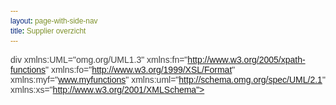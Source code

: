 ```yaml
---
layout: page-with-side-nav
title: Supplier overzicht
---
```


div xmlns:UML="omg.org/UML1.3" xmlns:fn="http://www.w3.org/2005/xpath-functions" xmlns:fo="http://www.w3.org/1999/XSL/Format" xmlns:myf="www.myfunctions" xmlns:uml="http://schema.omg.org/spec/UML/2.1" xmlns:xs="http://www.w3.org/2001/XMLSchema">
   <head>
      <meta http-equiv="Content-Type" content="text/html; charset=UTF-8">
      <title></title>
      <style>
				* {
				    font-family: 'Montserrat', sans-serif;
				    color: #424242;
				    line-height: 1rem;
				}
				.model {
					font-size: 12px;
					font-weight: normal;
				}
				.modeltitle {
					font-size: 14px;
					font-weight: bold;
					margin-top: 10px;
				}
				.modeltitleError {
					font-size: 12px;
					color: red;
				}
				.modeltitleWarning {
					font-size: 12px;
					color: green;
				}
				.ancestormodel {
					margin: 2em;
				}
				.ancestormodeltitle {
					font-size: 14px;				
					font-weight: bold;
					font-style: italic;
				}
				.collapsible {
				  color: black;
				  cursor: pointer;
				  padding: 6px;
				  width: 100%;
				  border: none;
				  text-align: left;
				  outline: none;
				}
				
				.active, .collapsible:hover {
				  background-color: #555;
				  color: white;
				}
				
				.collapsible:after {
				  content: '\002B';
				  color: white;
				  font-weight: bold;
				  float: right;
				  margin-left: 5px;
				}
				
				.active:after {
				  content: "\2212";
				}
				
				.content {
				  padding: 0 18px;
				  max-height: 0;
				  overflow: hidden;
				  transition: max-height 0.2s ease-out;
				  background-color: #f1f1f1;
				}
				</style>
   </head>
   <body>
      <h1>Tags model-supplier overzicht</h1><button class="collapsible" style="background-color: lightblue;font-size: 16px;font-weight: bold;">SIM</button><div class="content"><button class="collapsible" style="background-color: lightblue;">
            <div class="modeltitle">CIM Klantinteracties</div>
            <div><b>Bestandsnaam</b>: SIM Klantinteracties 00_01_00 in ontwikkeling R20191108.xml</div><b>Release</b>: 20191108, <b>Versie</b>: , <b>Status</b>: In ontwikkeling</button><div class="content">
            <div><b>Suppliermodel(len):</b></div>
            <div class="$type" style="margin-left: 2em">
               <div class="ancestormodeltitle">RGBZ</div>
               <div><b>Bestandsnaam</b>: SIM RGBZ 02_00_01 pre-MIM in ontwikkeling R20180525.xml</div><b>Release</b>: 20180525, <b>Versie</b>: , <b>Status</b>: In ontwikkeling
               <div><b>Suppliermodel(len):</b></div>
               <div class="$type" style="margin-left: 2em">
                  <div class="ancestormodeltitle">RSGB</div>
                  <div><b>Bestandsnaam</b>: SIM RSGB 03_01_00 pre-MIM gereed voor UGM R20180501.xml</div><b>Release</b>: 20180501, <b>Versie</b>: , <b>Status</b>: Gereed voor UGM
                  <div class="ancestormodeltitle">ImZTC</div>
                  <div><b>Bestandsnaam</b>: SIM ImZTC 02_02_00 pre-MIM in ontwikkeling R201805255.xml</div><b>Release</b>: 20180525, <b>Versie</b>: , <b>Status</b>: In ontwikkeling</div>
               <div class="ancestormodeltitle">ImZTC</div>
               <div><b>Bestandsnaam</b>: SIM ImZTC 02_02_00 pre-MIM in ontwikkeling R201805255.xml</div><b>Release</b>: 20180525, <b>Versie</b>: , <b>Status</b>: In ontwikkeling</div>
         </div><button class="collapsible">
            <div class="modeltitle">CIMOW</div>
            <div><b>Bestandsnaam</b>: CIM PlanSW-TRSW in gebruik R20200401.xml</div><b>Release</b>: 20200401, <b>Versie</b>: , <b>Status</b>: In gebruik</button><div class="content"></div><button class="collapsible" style="background-color: lightblue;">
            <div class="modeltitle">GML3</div>
            <div class="modeltitleWarning">Let op! Er is een nieuwere tagversie van dit model.</div>
            <div><b>Bestandsnaam</b>: SIM GML3 external in gebruik R20100128.xml</div><b>Release</b>: 20100128, <b>Versie</b>: , <b>Status</b>: In gebruik</button><div class="content"></div><button class="collapsible">
            <div class="modeltitle">GML3</div>
            <div class="modeltitleWarning">Let op! Er is een nieuwere tagversie van dit model.</div>
            <div><b>Bestandsnaam</b>: SIM GML3 external in gebruik R20210408.xml</div><b>Release</b>: 20210408, <b>Versie</b>: , <b>Status</b>: In gebruik</button><div class="content"></div><button class="collapsible" style="background-color: lightblue;">
            <div class="modeltitle">GML3</div>
            <div><b>Bestandsnaam</b>: SIM GML3 external in gebruik R20211203.xml</div><b>Release</b>: 20211203, <b>Versie</b>: , <b>Status</b>: In gebruik</button><div class="content"></div><button class="collapsible">
            <div class="modeltitle">Generieke Datatypen</div>
            <div><b>Bestandsnaam</b>: SIM Generieke Datatypen in gebruik R20160901.xml</div><b>Release</b>: 20160901, <b>Versie</b>: , <b>Status</b>: In gebruik</button><div class="content"></div><button class="collapsible" style="background-color: lightblue;">
            <div class="modeltitle">Generieke Datatypen Gemeenten</div>
            <div class="modeltitleError"> Let op! Dit model heeft dezelfde kenmerken als een van de voorgaande of volgende
               modellen in deze lijst.</div>
            <div><b>Bestandsnaam</b>: SIM Generieke Datatypen in gebruik R20210408-oud.xml</div><b>Release</b>: 20210408#NOTES#Description: Dit bevat de releasedatum in het format yyyymmdd . De
            releasedatum wordt mede gebruikt om een model, koppelvlak of bericht uniek te identificeren
            in Imvertor.
            , <b>Versie</b>: , <b>Status</b>: In gebruik</button><div class="content">
            <div><b>Suppliermodel(len):</b></div>
            <div class="$type" style="margin-left: 2em">
               <div class="ancestormodeltitle">#NOTES#Description: Dit bevat de naam van het suppliermodel waarvan een model hergebruik
                  maakt. Er zijn meerdere waardes mogelijk, gescheiden door een </div><b>release</b>: #NOTES#Description: Dit bevat de releasedatum in het format yyyymmdd van het suppliermodel
               waarvan een model hergebruik maakt. Er zijn meerdere waardes mogelijk, gescheiden
               door een  (<b style="color: red;">Van dit model is geen XMI variant aanwezig</b>).
               			
               <div class="ancestormodeltitle"> (puntkomma) Volgorde moet corresponderen met die in Supplier-project en Supplier-release.
                  Alleen opnemen wanneer van afleiding sprake is.
                  </div><b>release</b>:  (puntkomma) . Volgorde moet corresponderen met die in supplier-name en supplier-project.
               Alleen opnemen wanneer van afleiding sprake is.
                (<b style="color: red;">Van dit model is geen XMI variant aanwezig</b>).
               			</div>
         </div><button class="collapsible">
            <div class="modeltitle">Generieke Datatypen Gemeenten</div>
            <div class="modeltitleError"> Let op! Dit model heeft dezelfde kenmerken als een van de voorgaande of volgende
               modellen in deze lijst.</div>
            <div><b>Bestandsnaam</b>: SIM Generieke Datatypen in gebruik R20210408.xml</div><b>Release</b>: 20210408#NOTES#Description: Dit bevat de releasedatum in het format yyyymmdd . De
            releasedatum wordt mede gebruikt om een model, koppelvlak of bericht uniek te identificeren
            in Imvertor.
            , <b>Versie</b>: , <b>Status</b>: In gebruik</button><div class="content">
            <div><b>Suppliermodel(len):</b></div>
            <div class="$type" style="margin-left: 2em">
               <div class="ancestormodeltitle">#NOTES#Description: Dit bevat de naam van het suppliermodel waarvan een model hergebruik
                  maakt. Er zijn meerdere waardes mogelijk, gescheiden door een </div><b>release</b>: #NOTES#Description: Dit bevat de releasedatum in het format yyyymmdd van het suppliermodel
               waarvan een model hergebruik maakt. Er zijn meerdere waardes mogelijk, gescheiden
               door een  (<b style="color: red;">Van dit model is geen XMI variant aanwezig</b>).
               			
               <div class="ancestormodeltitle"> (puntkomma) Volgorde moet corresponderen met die in Supplier-project en Supplier-release.
                  Alleen opnemen wanneer van afleiding sprake is.
                  </div><b>release</b>:  (puntkomma) . Volgorde moet corresponderen met die in supplier-name en supplier-project.
               Alleen opnemen wanneer van afleiding sprake is.
                (<b style="color: red;">Van dit model is geen XMI variant aanwezig</b>).
               			</div>
         </div><button class="collapsible" style="background-color: lightblue;">
            <div class="modeltitle">ImZTC</div>
            <div class="modeltitleWarning">Let op! Er is een nieuwere tagversie van dit model.</div>
            <div><b>Bestandsnaam</b>: SIM ImZTC 02_02_00 pre-MIM in ontwikkeling R20170928.xml</div><b>Release</b>: 20170928, <b>Versie</b>: , <b>Status</b>: In ontwikkeling</button><div class="content"></div><button class="collapsible">
            <div class="modeltitle">ImZTC</div>
            <div class="modeltitleWarning">Let op! Er is een nieuwere tagversie van dit model.</div>
            <div><b>Bestandsnaam</b>: SIM ImZTC 02_02_00 pre-MIM in ontwikkeling R201805255.xml</div><b>Release</b>: 20180525, <b>Versie</b>: , <b>Status</b>: In ontwikkeling</button><div class="content"></div><button class="collapsible" style="background-color: lightblue;">
            <div class="modeltitle">ImZTC</div>
            <div><b>Bestandsnaam</b>: SIM ImZTC 02_02_01 incorrect MIM in ontwikkeling R20210309.xml</div><b>Release</b>: 20210309#NOTES#Description: Dit bevat de releasedatum in het format yyyymmdd . De
            releasedatum wordt mede gebruikt om een model, koppelvlak of bericht uniek te identificeren
            in Imvertor.
            , <b>Versie</b>: , <b>Status</b>: In ontwikkeling</button><div class="content">
            <div><b>Suppliermodel(len):</b></div>
            <div class="$type" style="margin-left: 2em">
               <div class="ancestormodeltitle">#NOTES#Description: Dit bevat de naam van het suppliermodel waarvan een model hergebruik
                  maakt. Er zijn meerdere waardes mogelijk, gescheiden door een </div><b>release</b>: #NOTES#Description: Dit bevat de releasedatum in het format yyyymmdd van het suppliermodel
               waarvan een model hergebruik maakt. Er zijn meerdere waardes mogelijk, gescheiden
               door een  (<b style="color: red;">Van dit model is geen XMI variant aanwezig</b>).
               			
               <div class="ancestormodeltitle"> (puntkomma) Volgorde moet corresponderen met die in Supplier-project en Supplier-release.
                  Alleen opnemen wanneer van afleiding sprake is.
                  </div><b>release</b>:  (puntkomma) . Volgorde moet corresponderen met die in supplier-name en supplier-project.
               Alleen opnemen wanneer van afleiding sprake is.
                (<b style="color: red;">Van dit model is geen XMI variant aanwezig</b>).
               			</div>
         </div><button class="collapsible">
            <div class="modeltitle">ImZTC</div>
            <div><b>Bestandsnaam</b>: SIM ImZTC 02_02_01 pre-MIM in ontwikkeling R20180613.xml</div><b>Release</b>: 20180613, <b>Versie</b>: , <b>Status</b>: In ontwikkeling</button><div class="content"></div><button class="collapsible" style="background-color: lightblue;">
            <div class="modeltitle">JzJusGem</div>
            <div class="modeltitleWarning">Let op! Er is een nieuwere tagversie van dit model.</div>
            <div><b>Bestandsnaam</b>: SIM JzJusGem 00_09_00 in ontwikkeling R20190314.xml</div><b>Release</b>: 20190314, <b>Versie</b>: , <b>Status</b>: In ontwikkeling</button><div class="content">
            <div><b>Suppliermodel(len):</b></div>
            <div class="$type" style="margin-left: 2em">
               <div class="ancestormodeltitle">RSGB</div>
               <div><b>Bestandsnaam</b>: SIM RSGB 03_01_00 pre-MIM gereed voor UGM R20180501.xml</div><b>Release</b>: 20180501, <b>Versie</b>: , <b>Status</b>: Gereed voor UGM
               <div class="ancestormodeltitle">RGBZ</div>
               <div><b>Bestandsnaam</b>: SIM RGBZ 02_00_01 pre-MIM in ontwikkeling R20180525.xml</div><b>Release</b>: 20180525, <b>Versie</b>: , <b>Status</b>: In ontwikkeling
               <div><b>Suppliermodel(len):</b></div>
               <div class="$type" style="margin-left: 2em">
                  <div class="ancestormodeltitle">RSGB</div>
                  <div><b>Bestandsnaam</b>: SIM RSGB 03_01_00 pre-MIM gereed voor UGM R20180501.xml</div><b>Release</b>: 20180501, <b>Versie</b>: , <b>Status</b>: Gereed voor UGM
                  <div class="ancestormodeltitle">ImZTC</div>
                  <div><b>Bestandsnaam</b>: SIM ImZTC 02_02_00 pre-MIM in ontwikkeling R201805255.xml</div><b>Release</b>: 20180525, <b>Versie</b>: , <b>Status</b>: In ontwikkeling</div>
            </div>
         </div><button class="collapsible">
            <div class="modeltitle">JzJusGem</div>
            <div class="modeltitleWarning">Let op! Er is een nieuwere tagversie van dit model.</div>
            <div><b>Bestandsnaam</b>: SIM JzJusGem 00_09_01 in ontwikkeling R20190515.xml</div><b>Release</b>: 20190515, <b>Versie</b>: , <b>Status</b>: In ontwikkeling</button><div class="content">
            <div><b>Suppliermodel(len):</b></div>
            <div class="$type" style="margin-left: 2em">
               <div class="ancestormodeltitle">RSGB</div>
               <div><b>Bestandsnaam</b>: SIM RSGB 03_01_00 pre-MIM gereed voor UGM R20180501.xml</div><b>Release</b>: 20180501, <b>Versie</b>: , <b>Status</b>: Gereed voor UGM
               <div class="ancestormodeltitle">RGBZ</div>
               <div><b>Bestandsnaam</b>: SIM RGBZ 02_00_01 pre-MIM in ontwikkeling R20180525.xml</div><b>Release</b>: 20180525, <b>Versie</b>: , <b>Status</b>: In ontwikkeling
               <div><b>Suppliermodel(len):</b></div>
               <div class="$type" style="margin-left: 2em">
                  <div class="ancestormodeltitle">RSGB</div>
                  <div><b>Bestandsnaam</b>: SIM RSGB 03_01_00 pre-MIM gereed voor UGM R20180501.xml</div><b>Release</b>: 20180501, <b>Versie</b>: , <b>Status</b>: Gereed voor UGM
                  <div class="ancestormodeltitle">ImZTC</div>
                  <div><b>Bestandsnaam</b>: SIM ImZTC 02_02_00 pre-MIM in ontwikkeling R201805255.xml</div><b>Release</b>: 20180525, <b>Versie</b>: , <b>Status</b>: In ontwikkeling</div>
            </div>
         </div><button class="collapsible" style="background-color: lightblue;">
            <div class="modeltitle">JzJusGem</div>
            <div><b>Bestandsnaam</b>: SIM JzJusGem 01_00_01 in gebruik R20190627.xml</div><b>Release</b>: 20190627, <b>Versie</b>: , <b>Status</b>: In gebruik</button><div class="content">
            <div><b>Suppliermodel(len):</b></div>
            <div class="$type" style="margin-left: 2em">
               <div class="ancestormodeltitle">RSGB</div>
               <div><b>Bestandsnaam</b>: SIM RSGB 03_01_00 pre-MIM gereed voor UGM R20180501.xml</div><b>Release</b>: 20180501, <b>Versie</b>: , <b>Status</b>: Gereed voor UGM
               <div class="ancestormodeltitle">RGBZ</div>
               <div><b>Bestandsnaam</b>: SIM RGBZ 02_00_01 pre-MIM in ontwikkeling R20180525.xml</div><b>Release</b>: 20180525, <b>Versie</b>: , <b>Status</b>: In ontwikkeling
               <div><b>Suppliermodel(len):</b></div>
               <div class="$type" style="margin-left: 2em">
                  <div class="ancestormodeltitle">RSGB</div>
                  <div><b>Bestandsnaam</b>: SIM RSGB 03_01_00 pre-MIM gereed voor UGM R20180501.xml</div><b>Release</b>: 20180501, <b>Versie</b>: , <b>Status</b>: Gereed voor UGM
                  <div class="ancestormodeltitle">ImZTC</div>
                  <div><b>Bestandsnaam</b>: SIM ImZTC 02_02_00 pre-MIM in ontwikkeling R201805255.xml</div><b>Release</b>: 20180525, <b>Versie</b>: , <b>Status</b>: In ontwikkeling</div>
            </div>
         </div><button class="collapsible">
            <div class="modeltitle">Open Raads- en StatenInformatie</div>
            <div class="modeltitleWarning">Let op! Er is een nieuwere tagversie van dit model.</div>
            <div><b>Bestandsnaam</b>: SIM ORI 00_01_00 pre-MIM in ontwikkeling R20190114.xml</div><b>Release</b>: 20190114, <b>Versie</b>: , <b>Status</b>: In ontwikkeling</button><div class="content">
            <div><b>Suppliermodel(len):</b></div>
            <div class="$type" style="margin-left: 2em">
               <div class="ancestormodeltitle">RSGB</div>
               <div><b>Bestandsnaam</b>: SIM RSGB 03_01_00 pre-MIM gereed voor UGM R20180501.xml</div><b>Release</b>: 20180501, <b>Versie</b>: , <b>Status</b>: Gereed voor UGM
               <div class="ancestormodeltitle">RGBZ</div>
               <div><b>Bestandsnaam</b>: SIM RGBZ 02_00_02 pre-MIM in ontwikkeling R20190617.xml</div><b>Release</b>: 20190617, <b>Versie</b>: , <b>Status</b>: In ontwikkeling
               <div><b>Suppliermodel(len):</b></div>
               <div class="$type" style="margin-left: 2em">
                  <div class="ancestormodeltitle">RSGB</div>
                  <div><b>Bestandsnaam</b>: SIM RSGB 03_01_00 pre-MIM gereed voor UGM R20180501.xml</div><b>Release</b>: 20180501, <b>Versie</b>: , <b>Status</b>: Gereed voor UGM
                  <div class="ancestormodeltitle">ImZTC</div>
                  <div><b>Bestandsnaam</b>: SIM ImZTC 02_02_01 pre-MIM in ontwikkeling R20180613.xml</div><b>Release</b>: 20180613, <b>Versie</b>: , <b>Status</b>: In ontwikkeling</div>
            </div>
         </div><button class="collapsible" style="background-color: lightblue;">
            <div class="modeltitle">Open Raads- en StatenInformatie</div>
            <div class="modeltitleWarning">Let op! Er is een nieuwere tagversie van dit model.</div>
            <div><b>Bestandsnaam</b>: SIM ORI 00_02_00 pre-MIM in ontwikkeling R20210210.XML</div><b>Release</b>: 20210210, <b>Versie</b>: , <b>Status</b>: In ontwikkeling</button><div class="content">
            <div><b>Suppliermodel(len):</b></div>
            <div class="$type" style="margin-left: 2em">
               <div class="ancestormodeltitle">RSGB</div>
               <div><b>Bestandsnaam</b>: SIM RSGB 03_01_00 pre-MIM gereed voor UGM R20180501.xml</div><b>Release</b>: 20180501, <b>Versie</b>: , <b>Status</b>: Gereed voor UGM
               <div class="ancestormodeltitle">RGBZ</div>
               <div><b>Bestandsnaam</b>: SIM RGBZ 02_00_02 pre-MIM in ontwikkeling R20190617.xml</div><b>Release</b>: 20190617, <b>Versie</b>: , <b>Status</b>: In ontwikkeling
               <div><b>Suppliermodel(len):</b></div>
               <div class="$type" style="margin-left: 2em">
                  <div class="ancestormodeltitle">RSGB</div>
                  <div><b>Bestandsnaam</b>: SIM RSGB 03_01_00 pre-MIM gereed voor UGM R20180501.xml</div><b>Release</b>: 20180501, <b>Versie</b>: , <b>Status</b>: Gereed voor UGM
                  <div class="ancestormodeltitle">ImZTC</div>
                  <div><b>Bestandsnaam</b>: SIM ImZTC 02_02_01 pre-MIM in ontwikkeling R20180613.xml</div><b>Release</b>: 20180613, <b>Versie</b>: , <b>Status</b>: In ontwikkeling</div>
            </div>
         </div><button class="collapsible">
            <div class="modeltitle">Open Raads- en StatenInformatie</div>
            <div class="modeltitleWarning">Let op! Er is een nieuwere tagversie van dit model.</div>
            <div><b>Bestandsnaam</b>: SIM ORI 01_01_00 in gebruik R20210309.XML</div><b>Release</b>: 20210309#NOTES#Description: Dit bevat de releasedatum in het format yyyymmdd . De
            releasedatum wordt mede gebruikt om een model, koppelvlak of bericht uniek te identificeren
            in Imvertor.
            , <b>Versie</b>: , <b>Status</b>: In gebruik</button><div class="content">
            <div><b>Suppliermodel(len):</b></div>
            <div class="$type" style="margin-left: 2em">
               <div class="ancestormodeltitle">RSGB</div><b>release</b>: 20210309 (<b style="color: red;">Van dit model is geen XMI variant aanwezig</b>).
               			
               <div class="ancestormodeltitle">RGBZ#NOTES#Description: Dit bevat de naam van het suppliermodel waarvan een model
                  hergebruik maakt. Er zijn meerdere waardes mogelijk, gescheiden door een </div><b>release</b>: 20210309#NOTES#Description: Dit bevat de releasedatum in het format yyyymmdd van het
               suppliermodel waarvan een model hergebruik maakt. Er zijn meerdere waardes mogelijk,
               gescheiden door een  (<b style="color: red;">Van dit model is geen XMI variant aanwezig</b>).
               			
               <div class="ancestormodeltitle"> (puntkomma) Volgorde moet corresponderen met die in Supplier-project en Supplier-release.
                  Alleen opnemen wanneer van afleiding sprake is.
                  </div><b>release</b>:  (puntkomma) . Volgorde moet corresponderen met die in supplier-name en supplier-project.
               Alleen opnemen wanneer van afleiding sprake is.
                (<b style="color: red;">Van dit model is geen XMI variant aanwezig</b>).
               			</div>
         </div><button class="collapsible" style="background-color: lightblue;">
            <div class="modeltitle">Open Raads- en StatenInformatie</div>
            <div><b>Bestandsnaam</b>: SIM ORI 01_01_00 in gebruik R20210826.XML</div><b>Release</b>: 20210826#NOTES#Description: Dit bevat de releasedatum in het format yyyymmdd . De
            releasedatum wordt mede gebruikt om een model, koppelvlak of bericht uniek te identificeren
            in Imvertor.
            , <b>Versie</b>: , <b>Status</b>: In gebruik</button><div class="content">
            <div><b>Suppliermodel(len):</b></div>
            <div class="$type" style="margin-left: 2em">
               <div class="ancestormodeltitle">RSGB</div><b>release</b>: 20210309 (<b style="color: red;">Van dit model is geen XMI variant aanwezig</b>).
               			
               <div class="ancestormodeltitle">RGBZ#NOTES#Description: Dit bevat de naam van het suppliermodel waarvan een model
                  hergebruik maakt. Er zijn meerdere waardes mogelijk, gescheiden door een </div><b>release</b>: 20210309#NOTES#Description: Dit bevat de releasedatum in het format yyyymmdd van het
               suppliermodel waarvan een model hergebruik maakt. Er zijn meerdere waardes mogelijk,
               gescheiden door een  (<b style="color: red;">Van dit model is geen XMI variant aanwezig</b>).
               			
               <div class="ancestormodeltitle"> (puntkomma) Volgorde moet corresponderen met die in Supplier-project en Supplier-release.
                  Alleen opnemen wanneer van afleiding sprake is.
                  </div><b>release</b>:  (puntkomma) . Volgorde moet corresponderen met die in supplier-name en supplier-project.
               Alleen opnemen wanneer van afleiding sprake is.
                (<b style="color: red;">Van dit model is geen XMI variant aanwezig</b>).
               			</div>
         </div><button class="collapsible">
            <div class="modeltitle">RGBZ</div>
            <div class="modeltitleWarning">Let op! Er is een nieuwere tagversie van dit model.</div>
            <div><b>Bestandsnaam</b>: SIM RGBZ 02_00_00 pre-MIM in ontwikkeling R20170928.xml</div><b>Release</b>: 20170928, <b>Versie</b>: , <b>Status</b>: In ontwikkeling</button><div class="content">
            <div><b>Suppliermodel(len):</b></div>
            <div class="$type" style="margin-left: 2em">
               <div class="ancestormodeltitle">RSGB</div><b>release</b>: 20170901 (<b style="color: red;">Van dit model is geen XMI variant aanwezig</b>).
               			
               <div class="ancestormodeltitle">ImZTC</div>
               <div><b>Bestandsnaam</b>: SIM ImZTC 02_02_00 pre-MIM in ontwikkeling R20170928.xml</div><b>Release</b>: 20170928, <b>Versie</b>: , <b>Status</b>: In ontwikkeling</div>
         </div><button class="collapsible" style="background-color: lightblue;">
            <div class="modeltitle">RGBZ</div>
            <div class="modeltitleWarning">Let op! Er is een nieuwere tagversie van dit model.</div>
            <div><b>Bestandsnaam</b>: SIM RGBZ 02_00_01 pre-MIM in ontwikkeling R20180525.xml</div><b>Release</b>: 20180525, <b>Versie</b>: , <b>Status</b>: In ontwikkeling</button><div class="content">
            <div><b>Suppliermodel(len):</b></div>
            <div class="$type" style="margin-left: 2em">
               <div class="ancestormodeltitle">RSGB</div>
               <div><b>Bestandsnaam</b>: SIM RSGB 03_01_00 pre-MIM gereed voor UGM R20180501.xml</div><b>Release</b>: 20180501, <b>Versie</b>: , <b>Status</b>: Gereed voor UGM
               <div class="ancestormodeltitle">ImZTC</div>
               <div><b>Bestandsnaam</b>: SIM ImZTC 02_02_00 pre-MIM in ontwikkeling R201805255.xml</div><b>Release</b>: 20180525, <b>Versie</b>: , <b>Status</b>: In ontwikkeling</div>
         </div><button class="collapsible">
            <div class="modeltitle">RGBZ</div>
            <div class="modeltitleWarning">Let op! Er is een nieuwere tagversie van dit model.</div>
            <div><b>Bestandsnaam</b>: SIM RGBZ 02_00_02 pre-MIM in ontwikkeling R20180613.xml</div><b>Release</b>: 20180613, <b>Versie</b>: , <b>Status</b>: In ontwikkeling</button><div class="content">
            <div><b>Suppliermodel(len):</b></div>
            <div class="$type" style="margin-left: 2em">
               <div class="ancestormodeltitle">RSGB</div>
               <div><b>Bestandsnaam</b>: SIM RSGB 03_01_00 pre-MIM gereed voor UGM R20180501.xml</div><b>Release</b>: 20180501, <b>Versie</b>: , <b>Status</b>: Gereed voor UGM
               <div class="ancestormodeltitle">ImZTC</div>
               <div><b>Bestandsnaam</b>: SIM ImZTC 02_02_01 pre-MIM in ontwikkeling R20180613.xml</div><b>Release</b>: 20180613, <b>Versie</b>: , <b>Status</b>: In ontwikkeling</div>
         </div><button class="collapsible" style="background-color: lightblue;">
            <div class="modeltitle">RGBZ</div>
            <div class="modeltitleWarning">Let op! Er is een nieuwere tagversie van dit model.</div>
            <div><b>Bestandsnaam</b>: SIM RGBZ 02_00_02 pre-MIM in ontwikkeling R20190617.xml</div><b>Release</b>: 20190617, <b>Versie</b>: , <b>Status</b>: In ontwikkeling</button><div class="content">
            <div><b>Suppliermodel(len):</b></div>
            <div class="$type" style="margin-left: 2em">
               <div class="ancestormodeltitle">RSGB</div>
               <div><b>Bestandsnaam</b>: SIM RSGB 03_01_00 pre-MIM gereed voor UGM R20180501.xml</div><b>Release</b>: 20180501, <b>Versie</b>: , <b>Status</b>: Gereed voor UGM
               <div class="ancestormodeltitle">ImZTC</div>
               <div><b>Bestandsnaam</b>: SIM ImZTC 02_02_01 pre-MIM in ontwikkeling R20180613.xml</div><b>Release</b>: 20180613, <b>Versie</b>: , <b>Status</b>: In ontwikkeling</div>
         </div><button class="collapsible">
            <div class="modeltitle">RGBZ</div>
            <div><b>Bestandsnaam</b>: SIM RGBZ 02_00_03 incorrect MIM in ontwikkeling R20210309.xml</div><b>Release</b>: 20210309#NOTES#Description: Dit bevat de releasedatum in het format yyyymmdd . De
            releasedatum wordt mede gebruikt om een model, koppelvlak of bericht uniek te identificeren
            in Imvertor.
            , <b>Versie</b>: , <b>Status</b>: In ontwikkeling</button><div class="content">
            <div><b>Suppliermodel(len):</b></div>
            <div class="$type" style="margin-left: 2em">
               <div class="ancestormodeltitle">RSGB</div><b>release</b>: 20210309 (<b style="color: red;">Van dit model is geen XMI variant aanwezig</b>).
               			
               <div class="ancestormodeltitle">ImZTC#NOTES#Description: Dit bevat de naam van het suppliermodel waarvan een model
                  hergebruik maakt. Er zijn meerdere waardes mogelijk, gescheiden door een </div><b>release</b>: 20210309#NOTES#Description: Dit bevat de releasedatum in het format yyyymmdd van het
               suppliermodel waarvan een model hergebruik maakt. Er zijn meerdere waardes mogelijk,
               gescheiden door een  (<b style="color: red;">Van dit model is geen XMI variant aanwezig</b>).
               			
               <div class="ancestormodeltitle"> (puntkomma) Volgorde moet corresponderen met die in Supplier-project en Supplier-release.
                  Alleen opnemen wanneer van afleiding sprake is.
                  </div><b>release</b>:  (puntkomma) . Volgorde moet corresponderen met die in supplier-name en supplier-project.
               Alleen opnemen wanneer van afleiding sprake is.
                (<b style="color: red;">Van dit model is geen XMI variant aanwezig</b>).
               			</div>
         </div><button class="collapsible" style="background-color: lightblue;">
            <div class="modeltitle">RGBZ</div>
            <div><b>Bestandsnaam</b>: SIM RGBZ 02_00_03 pre-MIM in ontwikkeling R20190829.xml</div><b>Release</b>: 20190829, <b>Versie</b>: , <b>Status</b>: In ontwikkeling</button><div class="content">
            <div><b>Suppliermodel(len):</b></div>
            <div class="$type" style="margin-left: 2em">
               <div class="ancestormodeltitle">RSGB</div>
               <div><b>Bestandsnaam</b>: SIM RSGB 03_01_00 pre-MIM gereed voor UGM R20180501.xml</div><b>Release</b>: 20180501, <b>Versie</b>: , <b>Status</b>: Gereed voor UGM
               <div class="ancestormodeltitle">ImZTC</div>
               <div><b>Bestandsnaam</b>: SIM ImZTC 02_02_01 pre-MIM in ontwikkeling R20180613.xml</div><b>Release</b>: 20180613, <b>Versie</b>: , <b>Status</b>: In ontwikkeling</div>
         </div><button class="collapsible">
            <div class="modeltitle">RSGB</div>
            <div class="modeltitleWarning">Let op! Er is een nieuwere tagversie van dit model.</div>
            <div><b>Bestandsnaam</b>: SIM RSGB 03_00_00 pre-MIM in ontwikkeling R20160901.xml</div><b>Release</b>: 20160901, <b>Versie</b>: , <b>Status</b>: In ontwikkeling</button><div class="content"></div><button class="collapsible" style="background-color: lightblue;">
            <div class="modeltitle">RSGB</div>
            <div class="modeltitleWarning">Let op! Er is een nieuwere tagversie van dit model.</div>
            <div><b>Bestandsnaam</b>: SIM RSGB 03_00_01 pre-MIM in ontwikkeling R20180501.xml</div><b>Release</b>: 20180501, <b>Versie</b>: , <b>Status</b>: In ontwikkeling</button><div class="content"></div><button class="collapsible">
            <div class="modeltitle">RSGB</div>
            <div class="modeltitleWarning">Let op! Er is een nieuwere tagversie van dit model.</div>
            <div><b>Bestandsnaam</b>: SIM RSGB 03_01_00 pre-MIM gereed voor UGM R20180501.xml</div><b>Release</b>: 20180501, <b>Versie</b>: , <b>Status</b>: Gereed voor UGM</button><div class="content"></div><button class="collapsible" style="background-color: lightblue;">
            <div class="modeltitle">RSGB</div>
            <div><b>Bestandsnaam</b>: SIM RSGB 03_02_00 incorrect MIM gereed voor UGM R20210309.xml</div><b>Release</b>: 20210309#NOTES#Description: Dit bevat de releasedatum in het format yyyymmdd . De
            releasedatum wordt mede gebruikt om een model, koppelvlak of bericht uniek te identificeren
            in Imvertor.
            , <b>Versie</b>: , <b>Status</b>: Gereed voor UGM</button><div class="content">
            <div><b>Suppliermodel(len):</b></div>
            <div class="$type" style="margin-left: 2em">
               <div class="ancestormodeltitle">#NOTES#Description: Dit bevat de naam van het suppliermodel waarvan een model hergebruik
                  maakt. Er zijn meerdere waardes mogelijk, gescheiden door een </div><b>release</b>: #NOTES#Description: Dit bevat de releasedatum in het format yyyymmdd van het suppliermodel
               waarvan een model hergebruik maakt. Er zijn meerdere waardes mogelijk, gescheiden
               door een  (<b style="color: red;">Van dit model is geen XMI variant aanwezig</b>).
               			
               <div class="ancestormodeltitle"> (puntkomma) Volgorde moet corresponderen met die in Supplier-project en Supplier-release.
                  Alleen opnemen wanneer van afleiding sprake is.
                  </div><b>release</b>:  (puntkomma) . Volgorde moet corresponderen met die in supplier-name en supplier-project.
               Alleen opnemen wanneer van afleiding sprake is.
                (<b style="color: red;">Van dit model is geen XMI variant aanwezig</b>).
               			</div>
         </div><button class="collapsible">
            <div class="modeltitle">RSGB</div>
            <div><b>Bestandsnaam</b>: SIM RSGB 03_02_00 pre-MIM gereed voor UGM R20180829.xml</div><b>Release</b>: 20180829, <b>Versie</b>: , <b>Status</b>: Gereed voor UGM</button><div class="content"></div><button class="collapsible" style="background-color: lightblue;">
            <div class="modeltitle">SIM Contactmomenten</div>
            <div><b>Bestandsnaam</b>: SIM Contactmomenten 01_00_00 in ontwikkeling R2021106.xml</div><b>Release</b>: 20211006#NOTES#Description: Dit bevat de releasedatum in het format yyyymmdd . De
            releasedatum wordt mede gebruikt om een model, koppelvlak of bericht uniek te identificeren
            in Imvertor.
            , <b>Versie</b>: , <b>Status</b>: In ontwikkeling</button><div class="content">
            <div><b>Suppliermodel(len):</b></div>
            <div class="$type" style="margin-left: 2em">
               <div class="ancestormodeltitle">RGBZ</div><b>release</b>: 20210309 (<b style="color: red;">Van dit model is geen XMI variant aanwezig</b>).
               			
               <div class="ancestormodeltitle">SIM Klanten#NOTES#Description: Dit bevat de naam van het suppliermodel waarvan een
                  model hergebruik maakt. Er zijn meerdere waardes mogelijk, gescheiden door een </div><b>release</b>: 20211006#NOTES#Description: Dit bevat de releasedatum in het format yyyymmdd van het
               suppliermodel waarvan een model hergebruik maakt. Er zijn meerdere waardes mogelijk,
               gescheiden door een  (<b style="color: red;">Van dit model is geen XMI variant aanwezig</b>).
               			
               <div class="ancestormodeltitle"> (puntkomma) Volgorde moet corresponderen met die in Supplier-project en Supplier-release.
                  Alleen opnemen wanneer van afleiding sprake is.
                  </div><b>release</b>:  (puntkomma) . Volgorde moet corresponderen met die in supplier-name en supplier-project.
               Alleen opnemen wanneer van afleiding sprake is.
                (<b style="color: red;">Van dit model is geen XMI variant aanwezig</b>).
               			</div>
         </div><button class="collapsible">
            <div class="modeltitle">SIM Klanten</div>
            <div><b>Bestandsnaam</b>: SIM Klanten 01_00_00 in ontwikkeling R20211006.xml</div><b>Release</b>: 20211006#NOTES#Description: Dit bevat de releasedatum in het format yyyymmdd . De
            releasedatum wordt mede gebruikt om een model, koppelvlak of bericht uniek te identificeren
            in Imvertor.
            , <b>Versie</b>: , <b>Status</b>: In ontwikkeling</button><div class="content">
            <div><b>Suppliermodel(len):</b></div>
            <div class="$type" style="margin-left: 2em">
               <div class="ancestormodeltitle">RSGB#NOTES#Description: Dit bevat de naam van het suppliermodel waarvan een model
                  hergebruik maakt. Er zijn meerdere waardes mogelijk, gescheiden door een </div><b>release</b>: 20210309#NOTES#Description: Dit bevat de releasedatum in het format yyyymmdd van het
               suppliermodel waarvan een model hergebruik maakt. Er zijn meerdere waardes mogelijk,
               gescheiden door een  (<b style="color: red;">Van dit model is geen XMI variant aanwezig</b>).
               			
               <div class="ancestormodeltitle"> (puntkomma) Volgorde moet corresponderen met die in Supplier-project en Supplier-release.
                  Alleen opnemen wanneer van afleiding sprake is.
                  </div><b>release</b>:  (puntkomma) . Volgorde moet corresponderen met die in supplier-name en supplier-project.
               Alleen opnemen wanneer van afleiding sprake is.
                (<b style="color: red;">Van dit model is geen XMI variant aanwezig</b>).
               			</div>
         </div><button class="collapsible" style="background-color: lightblue;">
            <div class="modeltitle">SIM Ouderschap</div>
            <div><b>Bestandsnaam</b>: SIM Ouderschap 01_00_00 in ontwikkeling R20160901.xml</div><b>Release</b>: 20160901, <b>Versie</b>: , <b>Status</b>: In ontwikkeling</button><div class="content"></div><button class="collapsible">
            <div class="modeltitle">SIM RUIMTE</div>
            <div class="modeltitleWarning">Let op! Er is een nieuwere tagversie van dit model.</div>
            <div><b>Bestandsnaam</b>: SIM RUIMTE 01_00_00 in ontwikkeling R20160901.xml</div><b>Release</b>: 20160901, <b>Versie</b>: , <b>Status</b>: In ontwikkeling</button><div class="content"></div><button class="collapsible" style="background-color: lightblue;">
            <div class="modeltitle">SIM RUIMTE</div>
            <div class="modeltitleError"> Let op! Dit model heeft dezelfde kenmerken als een van de voorgaande of volgende
               modellen in deze lijst.</div>
            <div><b>Bestandsnaam</b>: SIM RUIMTE 01_00_00 in ontwikkeling R20180615 20181101.xml</div><b>Release</b>: 20180615, <b>Versie</b>: , <b>Status</b>: In ontwikkeling</button><div class="content"></div><button class="collapsible">
            <div class="modeltitle">SIM RUIMTE</div>
            <div class="modeltitleError"> Let op! Dit model heeft dezelfde kenmerken als een van de voorgaande of volgende
               modellen in deze lijst.</div>
            <div><b>Bestandsnaam</b>: SIM RUIMTE 01_00_00 in ontwikkeling R20180615.xml</div><b>Release</b>: 20180615, <b>Versie</b>: , <b>Status</b>: In ontwikkeling</button><div class="content"></div><button class="collapsible" style="background-color: lightblue;">
            <div class="modeltitle">basisgegevens Adressen en Gebouwen</div>
            <div class="modeltitleWarning">Let op! Er is een nieuwere tagversie van dit model.</div>
            <div><b>Bestandsnaam</b>: SIM basisgegevens Adressen en Gebouwen 01_00_00 in ontwikkeling R20181001.xml</div><b>Release</b>: 20181001, <b>Versie</b>: , <b>Status</b>: In ontwikkeling</button><div class="content"></div><button class="collapsible">
            <div class="modeltitle">basisgegevens Adressen en Gebouwen</div>
            <div><b>Bestandsnaam</b>: SIM basisgegevens Adressen en Gebouwen 01_00_00 in ontwikkeling R20181023.xml</div><b>Release</b>: 20181023, <b>Versie</b>: , <b>Status</b>: In ontwikkeling</button><div class="content"></div><button class="collapsible" style="background-color: lightblue;">
            <div class="modeltitle">basisgegevens Personen</div>
            <div><b>Bestandsnaam</b>: SIM basisgegevens Personen 01_00_00 in ontwikkeling R20181003.xml</div><b>Release</b>: 20181003, <b>Versie</b>: , <b>Status</b>: In ontwikkeling</button><div class="content">
            <div><b>Suppliermodel(len):</b></div>
            <div class="$type" style="margin-left: 2em">
               <div class="ancestormodeltitle">basisgegevens Adressen en Gebouwen</div>
               <div><b>Bestandsnaam</b>: SIM basisgegevens Adressen en Gebouwen 01_00_00 in ontwikkeling R20181001.xml</div><b>Release</b>: 20181001, <b>Versie</b>: , <b>Status</b>: In ontwikkeling</div>
         </div>
      </div><button class="collapsible" style="background-color: lightblue;font-size: 16px;font-weight: bold;">UGM</button><div class="content"><button class="collapsible" style="background-color: lightblue;">
            <div class="modeltitle">BG</div>
            <div><b>Bestandsnaam</b>: UGM RSGB 03_00_00 in ontwikkeling R20160901.xml</div><b>Release</b>: 20160901, <b>Versie</b>: , <b>Status</b>: In ontwikkeling</button><div class="content">
            <div><b>Suppliermodel(len):</b></div>
            <div class="$type" style="margin-left: 2em">
               <div class="ancestormodeltitle">RSGB</div>
               <div><b>Bestandsnaam</b>: SIM RSGB 03_00_00 pre-MIM in ontwikkeling R20160901.xml</div><b>Release</b>: 20160901, <b>Versie</b>: , <b>Status</b>: In ontwikkeling
               <div class="ancestormodeltitle">Generieke Datatypen</div>
               <div><b>Bestandsnaam</b>: SIM Generieke Datatypen in gebruik R20160901.xml</div><b>Release</b>: 20160901, <b>Versie</b>: , <b>Status</b>: In gebruik</div>
         </div><button class="collapsible">
            <div class="modeltitle">GML3</div>
            <div><b>Bestandsnaam</b>: UGM GML3 external in gebruik R-.xml</div><b>Release</b>: , <b>Versie</b>: , <b>Status</b>: In gebruik</button><div class="content"></div><button class="collapsible" style="background-color: lightblue;">
            <div class="modeltitle">Generieke Datatypen</div>
            <div><b>Bestandsnaam</b>: UGM Generieke Datatypen in gebruik R20160901.xml</div><b>Release</b>: 20160901, <b>Versie</b>: , <b>Status</b>: In gebruik</button><div class="content">
            <div><b>Suppliermodel(len):</b></div>
            <div class="$type" style="margin-left: 2em">
               <div class="ancestormodeltitle">Generieke Datatypen</div>
               <div><b>Bestandsnaam</b>: SIM Generieke Datatypen in gebruik R20160901.xml</div><b>Release</b>: 20160901, <b>Versie</b>: , <b>Status</b>: In gebruik</div>
         </div><button class="collapsible">
            <div class="modeltitle">UGM JzJusGem</div>
            <div><b>Bestandsnaam</b>: UGM JzJusGem 00_01_00 in ontwikkeling R20190405.xml</div><b>Release</b>: 20190405, <b>Versie</b>: , <b>Status</b>: In ontwikkeling</button><div class="content">
            <div><b>Suppliermodel(len):</b></div>
            <div class="$type" style="margin-left: 2em">
               <div class="ancestormodeltitle">RSGB</div>
               <div><b>Bestandsnaam</b>: SIM RSGB 03_01_00 pre-MIM gereed voor UGM R20180501.xml</div><b>Release</b>: 20180501, <b>Versie</b>: , <b>Status</b>: Gereed voor UGM
               <div class="ancestormodeltitle">RGBZ</div>
               <div><b>Bestandsnaam</b>: SIM RGBZ 02_00_01 pre-MIM in ontwikkeling R20180525.xml</div><b>Release</b>: 20180525, <b>Versie</b>: , <b>Status</b>: In ontwikkeling
               <div><b>Suppliermodel(len):</b></div>
               <div class="$type" style="margin-left: 2em">
                  <div class="ancestormodeltitle">RSGB</div>
                  <div><b>Bestandsnaam</b>: SIM RSGB 03_01_00 pre-MIM gereed voor UGM R20180501.xml</div><b>Release</b>: 20180501, <b>Versie</b>: , <b>Status</b>: Gereed voor UGM
                  <div class="ancestormodeltitle">ImZTC</div>
                  <div><b>Bestandsnaam</b>: SIM ImZTC 02_02_00 pre-MIM in ontwikkeling R201805255.xml</div><b>Release</b>: 20180525, <b>Versie</b>: , <b>Status</b>: In ontwikkeling</div>
               <div class="ancestormodeltitle">JzJusGem</div>
               <div><b>Bestandsnaam</b>: SIM JzJusGem 00_09_00 in ontwikkeling R20190314.xml</div><b>Release</b>: 20190314, <b>Versie</b>: , <b>Status</b>: In ontwikkeling
               <div><b>Suppliermodel(len):</b></div>
               <div class="$type" style="margin-left: 2em">
                  <div class="ancestormodeltitle">RSGB</div>
                  <div><b>Bestandsnaam</b>: SIM RSGB 03_01_00 pre-MIM gereed voor UGM R20180501.xml</div><b>Release</b>: 20180501, <b>Versie</b>: , <b>Status</b>: Gereed voor UGM
                  <div class="ancestormodeltitle">RGBZ</div>
                  <div><b>Bestandsnaam</b>: SIM RGBZ 02_00_01 pre-MIM in ontwikkeling R20180525.xml</div><b>Release</b>: 20180525, <b>Versie</b>: , <b>Status</b>: In ontwikkeling
                  <div><b>Suppliermodel(len):</b></div>
                  <div class="$type" style="margin-left: 2em">
                     <div class="ancestormodeltitle">RSGB</div>
                     <div><b>Bestandsnaam</b>: SIM RSGB 03_01_00 pre-MIM gereed voor UGM R20180501.xml</div><b>Release</b>: 20180501, <b>Versie</b>: , <b>Status</b>: Gereed voor UGM
                     <div class="ancestormodeltitle">ImZTC</div>
                     <div><b>Bestandsnaam</b>: SIM ImZTC 02_02_00 pre-MIM in ontwikkeling R201805255.xml</div><b>Release</b>: 20180525, <b>Versie</b>: , <b>Status</b>: In ontwikkeling</div>
               </div>
            </div>
         </div><button class="collapsible" style="background-color: lightblue;">
            <div class="modeltitle">UGM Klanten</div>
            <div><b>Bestandsnaam</b>: UGM Klanten 01_00_00 in ontwikkeling R20211006.xml</div><b>Release</b>: 20211015#NOTES#Description: Dit bevat de releasedatum in het format yyyymmdd . De
            releasedatum wordt mede gebruikt om een model, koppelvlak of bericht uniek te identificeren
            in Imvertor.
            , <b>Versie</b>: , <b>Status</b>: In ontwikkeling</button><div class="content">
            <div><b>Suppliermodel(len):</b></div>
            <div class="$type" style="margin-left: 2em">
               <div class="ancestormodeltitle">SIM Klanten#NOTES#Description: Dit bevat de naam van het suppliermodel waarvan een
                  model hergebruik maakt. Er zijn meerdere waardes mogelijk, gescheiden door een </div><b>release</b>: 20211006#NOTES#Description: Dit bevat de releasedatum in het format yyyymmdd van het
               suppliermodel waarvan een model hergebruik maakt. Er zijn meerdere waardes mogelijk,
               gescheiden door een  (<b style="color: red;">Van dit model is geen XMI variant aanwezig</b>).
               			
               <div class="ancestormodeltitle"> (puntkomma) Volgorde moet corresponderen met die in Supplier-project en Supplier-release.
                  Alleen opnemen wanneer van afleiding sprake is.
                  </div><b>release</b>:  (puntkomma) . Volgorde moet corresponderen met die in supplier-name en supplier-project.
               Alleen opnemen wanneer van afleiding sprake is.
                (<b style="color: red;">Van dit model is geen XMI variant aanwezig</b>).
               			</div>
         </div><button class="collapsible">
            <div class="modeltitle">UGM OW</div>
            <div class="modeltitleWarning">Let op! Er is een nieuwere tagversie van dit model.</div>
            <div><b>Bestandsnaam</b>: UGM PlanSW-TRSW in gebruik R20201026.xml</div><b>Release</b>: 20201026, <b>Versie</b>: , <b>Status</b>: In gebruik</button><div class="content">
            <div><b>Suppliermodel(len):</b></div>
            <div class="$type" style="margin-left: 2em">
               <div class="ancestormodeltitle">CIMOW</div>
               <div><b>Bestandsnaam</b>: CIM PlanSW-TRSW in gebruik R20200401.xml</div><b>Release</b>: 20200401, <b>Versie</b>: , <b>Status</b>: In gebruik</div>
         </div><button class="collapsible" style="background-color: lightblue;">
            <div class="modeltitle">UGM OW</div>
            <div><b>Bestandsnaam</b>: UGM PlanSW-TRSW in gebruik R20211206.xml</div><b>Release</b>: 20211206, <b>Versie</b>: , <b>Status</b>: In gebruik</button><div class="content">
            <div><b>Suppliermodel(len):</b></div>
            <div class="$type" style="margin-left: 2em">
               <div class="ancestormodeltitle">CIMOW</div>
               <div><b>Bestandsnaam</b>: CIM PlanSW-TRSW in gebruik R20200401.xml</div><b>Release</b>: 20200401, <b>Versie</b>: , <b>Status</b>: In gebruik</div>
         </div><button class="collapsible">
            <div class="modeltitle">UGM Ouderschap</div>
            <div><b>Bestandsnaam</b>: UGM Ouderschap 01_00_00 in ontwikkeling R20160901.xml</div><b>Release</b>: 20160901, <b>Versie</b>: , <b>Status</b>: In ontwikkeling</button><div class="content"></div><button class="collapsible" style="background-color: lightblue;">
            <div class="modeltitle">UGM RGBZ</div>
            <div><b>Bestandsnaam</b>: UGM RGBZ 02_00_01 in ontwikkeling R20190617.xml</div><b>Release</b>: 20190617, <b>Versie</b>: , <b>Status</b>: In ontwikkeling</button><div class="content">
            <div><b>Suppliermodel(len):</b></div>
            <div class="$type" style="margin-left: 2em">
               <div class="ancestormodeltitle">RGBZ</div>
               <div><b>Bestandsnaam</b>: SIM RGBZ 02_00_02 pre-MIM in ontwikkeling R20190617.xml</div><b>Release</b>: 20190617, <b>Versie</b>: , <b>Status</b>: In ontwikkeling
               <div><b>Suppliermodel(len):</b></div>
               <div class="$type" style="margin-left: 2em">
                  <div class="ancestormodeltitle">RSGB</div>
                  <div><b>Bestandsnaam</b>: SIM RSGB 03_01_00 pre-MIM gereed voor UGM R20180501.xml</div><b>Release</b>: 20180501, <b>Versie</b>: , <b>Status</b>: Gereed voor UGM
                  <div class="ancestormodeltitle">ImZTC</div>
                  <div><b>Bestandsnaam</b>: SIM ImZTC 02_02_01 pre-MIM in ontwikkeling R20180613.xml</div><b>Release</b>: 20180613, <b>Versie</b>: , <b>Status</b>: In ontwikkeling</div>
               <div class="ancestormodeltitle">UGM ZTC</div>
               <div><b>Bestandsnaam</b>: UGM ZTC 02_02_00 in ontwikkeling R20181119.xml</div><b>Release</b>: 20181119, <b>Versie</b>: , <b>Status</b>: In ontwikkeling
               <div><b>Suppliermodel(len):</b></div>
               <div class="$type" style="margin-left: 2em">
                  <div class="ancestormodeltitle">ImZTC</div>
                  <div><b>Bestandsnaam</b>: SIM ImZTC 02_02_01 pre-MIM in ontwikkeling R20180613.xml</div><b>Release</b>: 20180613, <b>Versie</b>: , <b>Status</b>: In ontwikkeling</div>
               <div class="ancestormodeltitle">UGM RSGB 03_00_01</div>
               <div><b>Bestandsnaam</b>: UGM RSGB 03_00_01 in ontwikkeling R20180501-draft.xml</div><b>Release</b>: 20180501, <b>Versie</b>: , <b>Status</b>: In ontwikkeling
               <div><b>Suppliermodel(len):</b></div>
               <div class="$type" style="margin-left: 2em">
                  <div class="ancestormodeltitle">RSGB</div>
                  <div><b>Bestandsnaam</b>: SIM RSGB 03_01_00 pre-MIM gereed voor UGM R20180501.xml</div><b>Release</b>: 20180501, <b>Versie</b>: , <b>Status</b>: Gereed voor UGM</div>
               <div class="ancestormodeltitle">UGM RSGB 03_00_01</div>
               <div><b>Bestandsnaam</b>: UGM RSGB 03_00_01 in ontwikkeling R20180501.xml</div><b>Release</b>: 20180501, <b>Versie</b>: , <b>Status</b>: In ontwikkeling
               <div><b>Suppliermodel(len):</b></div>
               <div class="$type" style="margin-left: 2em">
                  <div class="ancestormodeltitle">RSGB</div>
                  <div><b>Bestandsnaam</b>: SIM RSGB 03_01_00 pre-MIM gereed voor UGM R20180501.xml</div><b>Release</b>: 20180501, <b>Versie</b>: , <b>Status</b>: Gereed voor UGM</div>
            </div>
         </div><button class="collapsible">
            <div class="modeltitle">UGM RGBZ 02_00_01</div>
            <div><b>Bestandsnaam</b>: UGM RGBZ 02_00_01 in ontwikkeling R20180525-draft.xml</div><b>Release</b>: 20180525, <b>Versie</b>: , <b>Status</b>: In ontwikkeling</button><div class="content">
            <div><b>Suppliermodel(len):</b></div>
            <div class="$type" style="margin-left: 2em">
               <div class="ancestormodeltitle">RGBZ</div>
               <div><b>Bestandsnaam</b>: SIM RGBZ 02_00_01 pre-MIM in ontwikkeling R20180525.xml</div><b>Release</b>: 20180525, <b>Versie</b>: , <b>Status</b>: In ontwikkeling
               <div><b>Suppliermodel(len):</b></div>
               <div class="$type" style="margin-left: 2em">
                  <div class="ancestormodeltitle">RSGB</div>
                  <div><b>Bestandsnaam</b>: SIM RSGB 03_01_00 pre-MIM gereed voor UGM R20180501.xml</div><b>Release</b>: 20180501, <b>Versie</b>: , <b>Status</b>: Gereed voor UGM
                  <div class="ancestormodeltitle">ImZTC</div>
                  <div><b>Bestandsnaam</b>: SIM ImZTC 02_02_00 pre-MIM in ontwikkeling R201805255.xml</div><b>Release</b>: 20180525, <b>Versie</b>: , <b>Status</b>: In ontwikkeling</div>
               <div class="ancestormodeltitle">UGM ZTC</div>
               <div><b>Bestandsnaam</b>: UGM ZTC 02_02_00 in ontwikkeling R20180525.xml</div><b>Release</b>: 20180525, <b>Versie</b>: , <b>Status</b>: In ontwikkeling
               <div><b>Suppliermodel(len):</b></div>
               <div class="$type" style="margin-left: 2em">
                  <div class="ancestormodeltitle">ImZTC</div>
                  <div><b>Bestandsnaam</b>: SIM ImZTC 02_02_00 pre-MIM in ontwikkeling R201805255.xml</div><b>Release</b>: 20180525, <b>Versie</b>: , <b>Status</b>: In ontwikkeling</div>
               <div class="ancestormodeltitle">UGM RSGB 03_00_01</div>
               <div><b>Bestandsnaam</b>: UGM RSGB 03_00_01 in ontwikkeling R20180501-draft.xml</div><b>Release</b>: 20180501, <b>Versie</b>: , <b>Status</b>: In ontwikkeling
               <div><b>Suppliermodel(len):</b></div>
               <div class="$type" style="margin-left: 2em">
                  <div class="ancestormodeltitle">RSGB</div>
                  <div><b>Bestandsnaam</b>: SIM RSGB 03_01_00 pre-MIM gereed voor UGM R20180501.xml</div><b>Release</b>: 20180501, <b>Versie</b>: , <b>Status</b>: Gereed voor UGM</div>
               <div class="ancestormodeltitle">UGM RSGB 03_00_01</div>
               <div><b>Bestandsnaam</b>: UGM RSGB 03_00_01 in ontwikkeling R20180501.xml</div><b>Release</b>: 20180501, <b>Versie</b>: , <b>Status</b>: In ontwikkeling
               <div><b>Suppliermodel(len):</b></div>
               <div class="$type" style="margin-left: 2em">
                  <div class="ancestormodeltitle">RSGB</div>
                  <div><b>Bestandsnaam</b>: SIM RSGB 03_01_00 pre-MIM gereed voor UGM R20180501.xml</div><b>Release</b>: 20180501, <b>Versie</b>: , <b>Status</b>: Gereed voor UGM</div>
            </div>
         </div><button class="collapsible" style="background-color: lightblue;">
            <div class="modeltitle">UGM RSGB 03_00_01</div>
            <div class="modeltitleError"> Let op! Dit model heeft dezelfde kenmerken als een van de voorgaande of volgende
               modellen in deze lijst.</div>
            <div><b>Bestandsnaam</b>: UGM RSGB 03_00_01 in ontwikkeling R20180501-draft.xml</div><b>Release</b>: 20180501, <b>Versie</b>: , <b>Status</b>: In ontwikkeling</button><div class="content">
            <div><b>Suppliermodel(len):</b></div>
            <div class="$type" style="margin-left: 2em">
               <div class="ancestormodeltitle">RSGB</div>
               <div><b>Bestandsnaam</b>: SIM RSGB 03_01_00 pre-MIM gereed voor UGM R20180501.xml</div><b>Release</b>: 20180501, <b>Versie</b>: , <b>Status</b>: Gereed voor UGM</div>
         </div><button class="collapsible">
            <div class="modeltitle">UGM RSGB 03_00_01</div>
            <div class="modeltitleError"> Let op! Dit model heeft dezelfde kenmerken als een van de voorgaande of volgende
               modellen in deze lijst.</div>
            <div><b>Bestandsnaam</b>: UGM RSGB 03_00_01 in ontwikkeling R20180501.xml</div><b>Release</b>: 20180501, <b>Versie</b>: , <b>Status</b>: In ontwikkeling</button><div class="content">
            <div><b>Suppliermodel(len):</b></div>
            <div class="$type" style="margin-left: 2em">
               <div class="ancestormodeltitle">RSGB</div>
               <div><b>Bestandsnaam</b>: SIM RSGB 03_01_00 pre-MIM gereed voor UGM R20180501.xml</div><b>Release</b>: 20180501, <b>Versie</b>: , <b>Status</b>: Gereed voor UGM</div>
         </div><button class="collapsible" style="background-color: lightblue;">
            <div class="modeltitle">UGM RUIMTE</div>
            <div class="modeltitleWarning">Let op! Er is een nieuwere tagversie van dit model.</div>
            <div><b>Bestandsnaam</b>: UGM RUIMTE 01_00_00 in ontwikkeling R20160901.xml</div><b>Release</b>: 20160901, <b>Versie</b>: , <b>Status</b>: In ontwikkeling</button><div class="content">
            <div><b>Suppliermodel(len):</b></div>
            <div class="$type" style="margin-left: 2em">
               <div class="ancestormodeltitle">SIM RUIMTE</div>
               <div><b>Bestandsnaam</b>: SIM RUIMTE 01_00_00 in ontwikkeling R20160901.xml</div><b>Release</b>: 20160901, <b>Versie</b>: , <b>Status</b>: In ontwikkeling
               <div class="ancestormodeltitle">BG</div><b>release</b>: 20160901 (<b style="color: red;">Van dit model is geen XMI variant aanwezig</b>).
               			</div>
         </div><button class="collapsible">
            <div class="modeltitle">UGM RUIMTE</div>
            <div><b>Bestandsnaam</b>: UGM RUIMTE 01_00_00 in ontwikkeling R20180615.xml</div><b>Release</b>: 20180615, <b>Versie</b>: , <b>Status</b>: In ontwikkeling</button><div class="content">
            <div><b>Suppliermodel(len):</b></div>
            <div class="$type" style="margin-left: 2em">
               <div class="ancestormodeltitle">SIM RUIMTE</div>
               <div><b>Bestandsnaam</b>: SIM RUIMTE 01_00_00 in ontwikkeling R20180615 20181101.xml</div><b>Release</b>: 20180615, <b>Versie</b>: , <b>Status</b>: In ontwikkeling
               <div class="ancestormodeltitle">SIM RUIMTE</div>
               <div><b>Bestandsnaam</b>: SIM RUIMTE 01_00_00 in ontwikkeling R20180615.xml</div><b>Release</b>: 20180615, <b>Versie</b>: , <b>Status</b>: In ontwikkeling
               <div class="ancestormodeltitle">BG</div><b>release</b>: 20160901 (<b style="color: red;">Van dit model is geen XMI variant aanwezig</b>).
               			</div>
         </div><button class="collapsible" style="background-color: lightblue;">
            <div class="modeltitle">UGM ZKN 02_00_01</div>
            <div><b>Bestandsnaam</b>: UGM RGBZ 02_00_01 in ontwikkeling R20180525.xml</div><b>Release</b>: 20180525, <b>Versie</b>: , <b>Status</b>: In ontwikkeling</button><div class="content">
            <div><b>Suppliermodel(len):</b></div>
            <div class="$type" style="margin-left: 2em">
               <div class="ancestormodeltitle">RGBZ</div>
               <div><b>Bestandsnaam</b>: SIM RGBZ 02_00_01 pre-MIM in ontwikkeling R20180525.xml</div><b>Release</b>: 20180525, <b>Versie</b>: , <b>Status</b>: In ontwikkeling
               <div><b>Suppliermodel(len):</b></div>
               <div class="$type" style="margin-left: 2em">
                  <div class="ancestormodeltitle">RSGB</div>
                  <div><b>Bestandsnaam</b>: SIM RSGB 03_01_00 pre-MIM gereed voor UGM R20180501.xml</div><b>Release</b>: 20180501, <b>Versie</b>: , <b>Status</b>: Gereed voor UGM
                  <div class="ancestormodeltitle">ImZTC</div>
                  <div><b>Bestandsnaam</b>: SIM ImZTC 02_02_00 pre-MIM in ontwikkeling R201805255.xml</div><b>Release</b>: 20180525, <b>Versie</b>: , <b>Status</b>: In ontwikkeling</div>
               <div class="ancestormodeltitle">UGM ZTC</div>
               <div><b>Bestandsnaam</b>: UGM ZTC 02_02_00 in ontwikkeling R20180525.xml</div><b>Release</b>: 20180525, <b>Versie</b>: , <b>Status</b>: In ontwikkeling
               <div><b>Suppliermodel(len):</b></div>
               <div class="$type" style="margin-left: 2em">
                  <div class="ancestormodeltitle">ImZTC</div>
                  <div><b>Bestandsnaam</b>: SIM ImZTC 02_02_00 pre-MIM in ontwikkeling R201805255.xml</div><b>Release</b>: 20180525, <b>Versie</b>: , <b>Status</b>: In ontwikkeling</div>
               <div class="ancestormodeltitle">UGM RSGB 03_00_01</div>
               <div><b>Bestandsnaam</b>: UGM RSGB 03_00_01 in ontwikkeling R20180501-draft.xml</div><b>Release</b>: 20180501, <b>Versie</b>: , <b>Status</b>: In ontwikkeling
               <div><b>Suppliermodel(len):</b></div>
               <div class="$type" style="margin-left: 2em">
                  <div class="ancestormodeltitle">RSGB</div>
                  <div><b>Bestandsnaam</b>: SIM RSGB 03_01_00 pre-MIM gereed voor UGM R20180501.xml</div><b>Release</b>: 20180501, <b>Versie</b>: , <b>Status</b>: Gereed voor UGM</div>
               <div class="ancestormodeltitle">UGM RSGB 03_00_01</div>
               <div><b>Bestandsnaam</b>: UGM RSGB 03_00_01 in ontwikkeling R20180501.xml</div><b>Release</b>: 20180501, <b>Versie</b>: , <b>Status</b>: In ontwikkeling
               <div><b>Suppliermodel(len):</b></div>
               <div class="$type" style="margin-left: 2em">
                  <div class="ancestormodeltitle">RSGB</div>
                  <div><b>Bestandsnaam</b>: SIM RSGB 03_01_00 pre-MIM gereed voor UGM R20180501.xml</div><b>Release</b>: 20180501, <b>Versie</b>: , <b>Status</b>: Gereed voor UGM</div>
            </div>
         </div><button class="collapsible">
            <div class="modeltitle">UGM ZTC</div>
            <div class="modeltitleWarning">Let op! Er is een nieuwere tagversie van dit model.</div>
            <div><b>Bestandsnaam</b>: UGM ZTC 02_02_00 in ontwikkeling R20180525.xml</div><b>Release</b>: 20180525, <b>Versie</b>: , <b>Status</b>: In ontwikkeling</button><div class="content">
            <div><b>Suppliermodel(len):</b></div>
            <div class="$type" style="margin-left: 2em">
               <div class="ancestormodeltitle">ImZTC</div>
               <div><b>Bestandsnaam</b>: SIM ImZTC 02_02_00 pre-MIM in ontwikkeling R201805255.xml</div><b>Release</b>: 20180525, <b>Versie</b>: , <b>Status</b>: In ontwikkeling</div>
         </div><button class="collapsible" style="background-color: lightblue;">
            <div class="modeltitle">UGM ZTC</div>
            <div><b>Bestandsnaam</b>: UGM ZTC 02_02_00 in ontwikkeling R20181119.xml</div><b>Release</b>: 20181119, <b>Versie</b>: , <b>Status</b>: In ontwikkeling</button><div class="content">
            <div><b>Suppliermodel(len):</b></div>
            <div class="$type" style="margin-left: 2em">
               <div class="ancestormodeltitle">ImZTC</div>
               <div><b>Bestandsnaam</b>: SIM ImZTC 02_02_01 pre-MIM in ontwikkeling R20180613.xml</div><b>Release</b>: 20180613, <b>Versie</b>: , <b>Status</b>: In ontwikkeling</div>
         </div><button class="collapsible">
            <div class="modeltitle">UGMORI</div>
            <div class="modeltitleWarning">Let op! Er is een nieuwere tagversie van dit model.</div>
            <div><b>Bestandsnaam</b>: UGM ORI 00_01_00 pre-MIM in ontwikkeling R20190617.xml</div><b>Release</b>: 20190617, <b>Versie</b>: , <b>Status</b>: In ontwikkeling</button><div class="content">
            <div><b>Suppliermodel(len):</b></div>
            <div class="$type" style="margin-left: 2em">
               <div class="ancestormodeltitle">Open Raads- en StatenInformatie</div>
               <div><b>Bestandsnaam</b>: SIM ORI 00_01_00 pre-MIM in ontwikkeling R20190114.xml</div><b>Release</b>: 20190114, <b>Versie</b>: , <b>Status</b>: In ontwikkeling
               <div><b>Suppliermodel(len):</b></div>
               <div class="$type" style="margin-left: 2em">
                  <div class="ancestormodeltitle">RSGB</div>
                  <div><b>Bestandsnaam</b>: SIM RSGB 03_01_00 pre-MIM gereed voor UGM R20180501.xml</div><b>Release</b>: 20180501, <b>Versie</b>: , <b>Status</b>: Gereed voor UGM
                  <div class="ancestormodeltitle">RGBZ</div>
                  <div><b>Bestandsnaam</b>: SIM RGBZ 02_00_02 pre-MIM in ontwikkeling R20190617.xml</div><b>Release</b>: 20190617, <b>Versie</b>: , <b>Status</b>: In ontwikkeling
                  <div><b>Suppliermodel(len):</b></div>
                  <div class="$type" style="margin-left: 2em">
                     <div class="ancestormodeltitle">RSGB</div>
                     <div><b>Bestandsnaam</b>: SIM RSGB 03_01_00 pre-MIM gereed voor UGM R20180501.xml</div><b>Release</b>: 20180501, <b>Versie</b>: , <b>Status</b>: Gereed voor UGM
                     <div class="ancestormodeltitle">ImZTC</div>
                     <div><b>Bestandsnaam</b>: SIM ImZTC 02_02_01 pre-MIM in ontwikkeling R20180613.xml</div><b>Release</b>: 20180613, <b>Versie</b>: , <b>Status</b>: In ontwikkeling</div>
               </div>
               <div class="ancestormodeltitle">UGM RGBZ</div>
               <div><b>Bestandsnaam</b>: UGM RGBZ 02_00_01 in ontwikkeling R20190617.xml</div><b>Release</b>: 20190617, <b>Versie</b>: , <b>Status</b>: In ontwikkeling
               <div><b>Suppliermodel(len):</b></div>
               <div class="$type" style="margin-left: 2em">
                  <div class="ancestormodeltitle">RGBZ</div>
                  <div><b>Bestandsnaam</b>: SIM RGBZ 02_00_02 pre-MIM in ontwikkeling R20190617.xml</div><b>Release</b>: 20190617, <b>Versie</b>: , <b>Status</b>: In ontwikkeling
                  <div><b>Suppliermodel(len):</b></div>
                  <div class="$type" style="margin-left: 2em">
                     <div class="ancestormodeltitle">RSGB</div>
                     <div><b>Bestandsnaam</b>: SIM RSGB 03_01_00 pre-MIM gereed voor UGM R20180501.xml</div><b>Release</b>: 20180501, <b>Versie</b>: , <b>Status</b>: Gereed voor UGM
                     <div class="ancestormodeltitle">ImZTC</div>
                     <div><b>Bestandsnaam</b>: SIM ImZTC 02_02_01 pre-MIM in ontwikkeling R20180613.xml</div><b>Release</b>: 20180613, <b>Versie</b>: , <b>Status</b>: In ontwikkeling</div>
                  <div class="ancestormodeltitle">UGM ZTC</div>
                  <div><b>Bestandsnaam</b>: UGM ZTC 02_02_00 in ontwikkeling R20181119.xml</div><b>Release</b>: 20181119, <b>Versie</b>: , <b>Status</b>: In ontwikkeling
                  <div><b>Suppliermodel(len):</b></div>
                  <div class="$type" style="margin-left: 2em">
                     <div class="ancestormodeltitle">ImZTC</div>
                     <div><b>Bestandsnaam</b>: SIM ImZTC 02_02_01 pre-MIM in ontwikkeling R20180613.xml</div><b>Release</b>: 20180613, <b>Versie</b>: , <b>Status</b>: In ontwikkeling</div>
                  <div class="ancestormodeltitle">UGM RSGB 03_00_01</div>
                  <div><b>Bestandsnaam</b>: UGM RSGB 03_00_01 in ontwikkeling R20180501-draft.xml</div><b>Release</b>: 20180501, <b>Versie</b>: , <b>Status</b>: In ontwikkeling
                  <div><b>Suppliermodel(len):</b></div>
                  <div class="$type" style="margin-left: 2em">
                     <div class="ancestormodeltitle">RSGB</div>
                     <div><b>Bestandsnaam</b>: SIM RSGB 03_01_00 pre-MIM gereed voor UGM R20180501.xml</div><b>Release</b>: 20180501, <b>Versie</b>: , <b>Status</b>: Gereed voor UGM</div>
                  <div class="ancestormodeltitle">UGM RSGB 03_00_01</div>
                  <div><b>Bestandsnaam</b>: UGM RSGB 03_00_01 in ontwikkeling R20180501.xml</div><b>Release</b>: 20180501, <b>Versie</b>: , <b>Status</b>: In ontwikkeling
                  <div><b>Suppliermodel(len):</b></div>
                  <div class="$type" style="margin-left: 2em">
                     <div class="ancestormodeltitle">RSGB</div>
                     <div><b>Bestandsnaam</b>: SIM RSGB 03_01_00 pre-MIM gereed voor UGM R20180501.xml</div><b>Release</b>: 20180501, <b>Versie</b>: , <b>Status</b>: Gereed voor UGM</div>
               </div>
            </div>
         </div><button class="collapsible" style="background-color: lightblue;">
            <div class="modeltitle">UGMORI</div>
            <div class="modeltitleWarning">Let op! Er is een nieuwere tagversie van dit model.</div>
            <div><b>Bestandsnaam</b>: UGM ORI 00_02_00 pre-MIM in ontwikkeling R20210210.xml</div><b>Release</b>: 20210210, <b>Versie</b>: , <b>Status</b>: In ontwikkeling</button><div class="content">
            <div><b>Suppliermodel(len):</b></div>
            <div class="$type" style="margin-left: 2em">
               <div class="ancestormodeltitle">Open Raads- en StatenInformatie</div>
               <div><b>Bestandsnaam</b>: SIM ORI 00_02_00 pre-MIM in ontwikkeling R20210210.XML</div><b>Release</b>: 20210210, <b>Versie</b>: , <b>Status</b>: In ontwikkeling
               <div><b>Suppliermodel(len):</b></div>
               <div class="$type" style="margin-left: 2em">
                  <div class="ancestormodeltitle">RSGB</div>
                  <div><b>Bestandsnaam</b>: SIM RSGB 03_01_00 pre-MIM gereed voor UGM R20180501.xml</div><b>Release</b>: 20180501, <b>Versie</b>: , <b>Status</b>: Gereed voor UGM
                  <div class="ancestormodeltitle">RGBZ</div>
                  <div><b>Bestandsnaam</b>: SIM RGBZ 02_00_02 pre-MIM in ontwikkeling R20190617.xml</div><b>Release</b>: 20190617, <b>Versie</b>: , <b>Status</b>: In ontwikkeling
                  <div><b>Suppliermodel(len):</b></div>
                  <div class="$type" style="margin-left: 2em">
                     <div class="ancestormodeltitle">RSGB</div>
                     <div><b>Bestandsnaam</b>: SIM RSGB 03_01_00 pre-MIM gereed voor UGM R20180501.xml</div><b>Release</b>: 20180501, <b>Versie</b>: , <b>Status</b>: Gereed voor UGM
                     <div class="ancestormodeltitle">ImZTC</div>
                     <div><b>Bestandsnaam</b>: SIM ImZTC 02_02_01 pre-MIM in ontwikkeling R20180613.xml</div><b>Release</b>: 20180613, <b>Versie</b>: , <b>Status</b>: In ontwikkeling</div>
               </div>
               <div class="ancestormodeltitle">UGM RGBZ</div>
               <div><b>Bestandsnaam</b>: UGM RGBZ 02_00_01 in ontwikkeling R20190617.xml</div><b>Release</b>: 20190617, <b>Versie</b>: , <b>Status</b>: In ontwikkeling
               <div><b>Suppliermodel(len):</b></div>
               <div class="$type" style="margin-left: 2em">
                  <div class="ancestormodeltitle">RGBZ</div>
                  <div><b>Bestandsnaam</b>: SIM RGBZ 02_00_02 pre-MIM in ontwikkeling R20190617.xml</div><b>Release</b>: 20190617, <b>Versie</b>: , <b>Status</b>: In ontwikkeling
                  <div><b>Suppliermodel(len):</b></div>
                  <div class="$type" style="margin-left: 2em">
                     <div class="ancestormodeltitle">RSGB</div>
                     <div><b>Bestandsnaam</b>: SIM RSGB 03_01_00 pre-MIM gereed voor UGM R20180501.xml</div><b>Release</b>: 20180501, <b>Versie</b>: , <b>Status</b>: Gereed voor UGM
                     <div class="ancestormodeltitle">ImZTC</div>
                     <div><b>Bestandsnaam</b>: SIM ImZTC 02_02_01 pre-MIM in ontwikkeling R20180613.xml</div><b>Release</b>: 20180613, <b>Versie</b>: , <b>Status</b>: In ontwikkeling</div>
                  <div class="ancestormodeltitle">UGM ZTC</div>
                  <div><b>Bestandsnaam</b>: UGM ZTC 02_02_00 in ontwikkeling R20181119.xml</div><b>Release</b>: 20181119, <b>Versie</b>: , <b>Status</b>: In ontwikkeling
                  <div><b>Suppliermodel(len):</b></div>
                  <div class="$type" style="margin-left: 2em">
                     <div class="ancestormodeltitle">ImZTC</div>
                     <div><b>Bestandsnaam</b>: SIM ImZTC 02_02_01 pre-MIM in ontwikkeling R20180613.xml</div><b>Release</b>: 20180613, <b>Versie</b>: , <b>Status</b>: In ontwikkeling</div>
                  <div class="ancestormodeltitle">UGM RSGB 03_00_01</div>
                  <div><b>Bestandsnaam</b>: UGM RSGB 03_00_01 in ontwikkeling R20180501-draft.xml</div><b>Release</b>: 20180501, <b>Versie</b>: , <b>Status</b>: In ontwikkeling
                  <div><b>Suppliermodel(len):</b></div>
                  <div class="$type" style="margin-left: 2em">
                     <div class="ancestormodeltitle">RSGB</div>
                     <div><b>Bestandsnaam</b>: SIM RSGB 03_01_00 pre-MIM gereed voor UGM R20180501.xml</div><b>Release</b>: 20180501, <b>Versie</b>: , <b>Status</b>: Gereed voor UGM</div>
                  <div class="ancestormodeltitle">UGM RSGB 03_00_01</div>
                  <div><b>Bestandsnaam</b>: UGM RSGB 03_00_01 in ontwikkeling R20180501.xml</div><b>Release</b>: 20180501, <b>Versie</b>: , <b>Status</b>: In ontwikkeling
                  <div><b>Suppliermodel(len):</b></div>
                  <div class="$type" style="margin-left: 2em">
                     <div class="ancestormodeltitle">RSGB</div>
                     <div><b>Bestandsnaam</b>: SIM RSGB 03_01_00 pre-MIM gereed voor UGM R20180501.xml</div><b>Release</b>: 20180501, <b>Versie</b>: , <b>Status</b>: Gereed voor UGM</div>
               </div>
            </div>
         </div><button class="collapsible">
            <div class="modeltitle">UGMORI</div>
            <div class="modeltitleWarning">Let op! Er is een nieuwere tagversie van dit model.</div>
            <div><b>Bestandsnaam</b>: UGM ORI 01_01_00 in gebruik R20210210.xml</div><b>Release</b>: 20210210#NOTES#Description: Dit bevat de releasedatum in het format yyyymmdd . De
            releasedatum wordt mede gebruikt om een model, koppelvlak of bericht uniek te identificeren
            in Imvertor.
            , <b>Versie</b>: , <b>Status</b>: In gebruik</button><div class="content">
            <div><b>Suppliermodel(len):</b></div>
            <div class="$type" style="margin-left: 2em">
               <div class="ancestormodeltitle">Open Raads- en StatenInformatie</div><b>release</b>: 20210309 (<b style="color: red;">Van dit model is geen XMI variant aanwezig</b>).
               			
               <div class="ancestormodeltitle">UGM RGBZ#NOTES#Description: Dit bevat de naam van het suppliermodel waarvan een model
                  hergebruik maakt. Er zijn meerdere waardes mogelijk, gescheiden door een </div><b>release</b>: 20210318#NOTES#Description: Dit bevat de releasedatum in het format yyyymmdd van het
               suppliermodel waarvan een model hergebruik maakt. Er zijn meerdere waardes mogelijk,
               gescheiden door een  (<b style="color: red;">Van dit model is geen XMI variant aanwezig</b>).
               			
               <div class="ancestormodeltitle"> (puntkomma) Volgorde moet corresponderen met die in Supplier-project en Supplier-release.
                  Alleen opnemen wanneer van afleiding sprake is.
                  </div><b>release</b>:  (puntkomma) . Volgorde moet corresponderen met die in supplier-name en supplier-project.
               Alleen opnemen wanneer van afleiding sprake is.
                (<b style="color: red;">Van dit model is geen XMI variant aanwezig</b>).
               			</div>
         </div><button class="collapsible" style="background-color: lightblue;">
            <div class="modeltitle">UGMORI</div>
            <div><b>Bestandsnaam</b>: UGM ORI 01_01_00 in gebruik R20210826.xml</div><b>Release</b>: 20210826#NOTES#Description: Dit bevat de releasedatum in het format yyyymmdd . De
            releasedatum wordt mede gebruikt om een model, koppelvlak of bericht uniek te identificeren
            in Imvertor.
            , <b>Versie</b>: , <b>Status</b>: In gebruik</button><div class="content">
            <div><b>Suppliermodel(len):</b></div>
            <div class="$type" style="margin-left: 2em">
               <div class="ancestormodeltitle">Open Raads- en StatenInformatie</div><b>release</b>: 20210826 (<b style="color: red;">Van dit model is geen XMI variant aanwezig</b>).
               			
               <div class="ancestormodeltitle">UGM RGBZ#NOTES#Description: Dit bevat de naam van het suppliermodel waarvan een model
                  hergebruik maakt. Er zijn meerdere waardes mogelijk, gescheiden door een </div><b>release</b>: 20210318#NOTES#Description: Dit bevat de releasedatum in het format yyyymmdd van het
               suppliermodel waarvan een model hergebruik maakt. Er zijn meerdere waardes mogelijk,
               gescheiden door een  (<b style="color: red;">Van dit model is geen XMI variant aanwezig</b>).
               			
               <div class="ancestormodeltitle"> (puntkomma) Volgorde moet corresponderen met die in Supplier-project en Supplier-release.
                  Alleen opnemen wanneer van afleiding sprake is.
                  </div><b>release</b>:  (puntkomma) . Volgorde moet corresponderen met die in supplier-name en supplier-project.
               Alleen opnemen wanneer van afleiding sprake is.
                (<b style="color: red;">Van dit model is geen XMI variant aanwezig</b>).
               			</div>
         </div>
      </div><button class="collapsible" style="background-color: lightblue;font-size: 16px;font-weight: bold;">BSM</button><div class="content"><button class="collapsible" style="background-color: lightblue;">
            <div class="modeltitle">BSM JzJusGem</div>
            <div><b>Bestandsnaam</b>: BSM JzJusGem 00_01_00 in ontwikkeling R20190405.xml</div><b>Release</b>: 20190405, <b>Versie</b>: , <b>Status</b>: In ontwikkeling</button><div class="content">
            <div><b>Suppliermodel(len):</b></div>
            <div class="$type" style="margin-left: 2em">
               <div class="ancestormodeltitle">UGM JzJusGem</div>
               <div><b>Bestandsnaam</b>: UGM JzJusGem 00_01_00 in ontwikkeling R20190405.xml</div><b>Release</b>: 20190405, <b>Versie</b>: , <b>Status</b>: In ontwikkeling
               <div><b>Suppliermodel(len):</b></div>
               <div class="$type" style="margin-left: 2em">
                  <div class="ancestormodeltitle">RSGB</div>
                  <div><b>Bestandsnaam</b>: SIM RSGB 03_01_00 pre-MIM gereed voor UGM R20180501.xml</div><b>Release</b>: 20180501, <b>Versie</b>: , <b>Status</b>: Gereed voor UGM
                  <div class="ancestormodeltitle">RGBZ</div>
                  <div><b>Bestandsnaam</b>: SIM RGBZ 02_00_01 pre-MIM in ontwikkeling R20180525.xml</div><b>Release</b>: 20180525, <b>Versie</b>: , <b>Status</b>: In ontwikkeling
                  <div><b>Suppliermodel(len):</b></div>
                  <div class="$type" style="margin-left: 2em">
                     <div class="ancestormodeltitle">RSGB</div>
                     <div><b>Bestandsnaam</b>: SIM RSGB 03_01_00 pre-MIM gereed voor UGM R20180501.xml</div><b>Release</b>: 20180501, <b>Versie</b>: , <b>Status</b>: Gereed voor UGM
                     <div class="ancestormodeltitle">ImZTC</div>
                     <div><b>Bestandsnaam</b>: SIM ImZTC 02_02_00 pre-MIM in ontwikkeling R201805255.xml</div><b>Release</b>: 20180525, <b>Versie</b>: , <b>Status</b>: In ontwikkeling</div>
                  <div class="ancestormodeltitle">JzJusGem</div>
                  <div><b>Bestandsnaam</b>: SIM JzJusGem 00_09_00 in ontwikkeling R20190314.xml</div><b>Release</b>: 20190314, <b>Versie</b>: , <b>Status</b>: In ontwikkeling
                  <div><b>Suppliermodel(len):</b></div>
                  <div class="$type" style="margin-left: 2em">
                     <div class="ancestormodeltitle">RSGB</div>
                     <div><b>Bestandsnaam</b>: SIM RSGB 03_01_00 pre-MIM gereed voor UGM R20180501.xml</div><b>Release</b>: 20180501, <b>Versie</b>: , <b>Status</b>: Gereed voor UGM
                     <div class="ancestormodeltitle">RGBZ</div>
                     <div><b>Bestandsnaam</b>: SIM RGBZ 02_00_01 pre-MIM in ontwikkeling R20180525.xml</div><b>Release</b>: 20180525, <b>Versie</b>: , <b>Status</b>: In ontwikkeling
                     <div><b>Suppliermodel(len):</b></div>
                     <div class="$type" style="margin-left: 2em">
                        <div class="ancestormodeltitle">RSGB</div>
                        <div><b>Bestandsnaam</b>: SIM RSGB 03_01_00 pre-MIM gereed voor UGM R20180501.xml</div><b>Release</b>: 20180501, <b>Versie</b>: , <b>Status</b>: Gereed voor UGM
                        <div class="ancestormodeltitle">ImZTC</div>
                        <div><b>Bestandsnaam</b>: SIM ImZTC 02_02_00 pre-MIM in ontwikkeling R201805255.xml</div><b>Release</b>: 20180525, <b>Versie</b>: , <b>Status</b>: In ontwikkeling</div>
                  </div>
               </div>
            </div>
         </div><button class="collapsible">
            <div class="modeltitle">BSM Klanten</div>
            <div><b>Bestandsnaam</b>: BSM Klanten 01_00_00 in ontwikkeling R20211022.xml</div><b>Release</b>: 20211022#NOTES#Description: Dit bevat de releasedatum in het format yyyymmdd . De
            releasedatum wordt mede gebruikt om een model, koppelvlak of bericht uniek te identificeren
            in Imvertor.
            , <b>Versie</b>: , <b>Status</b>: In ontwikkeling</button><div class="content">
            <div><b>Suppliermodel(len):</b></div>
            <div class="$type" style="margin-left: 2em">
               <div class="ancestormodeltitle">UGM Klanten#NOTES#Description: Dit bevat de naam van het suppliermodel waarvan een
                  model hergebruik maakt. Er zijn meerdere waardes mogelijk, gescheiden door een </div><b>release</b>: 20211015#NOTES#Description: Dit bevat de releasedatum in het format yyyymmdd van het
               suppliermodel waarvan een model hergebruik maakt. Er zijn meerdere waardes mogelijk,
               gescheiden door een  (<b style="color: red;">Van dit model is geen XMI variant aanwezig</b>).
               			
               <div class="ancestormodeltitle"> (puntkomma) Volgorde moet corresponderen met die in Supplier-project en Supplier-release.
                  Alleen opnemen wanneer van afleiding sprake is.
                  </div><b>release</b>:  (puntkomma) . Volgorde moet corresponderen met die in supplier-name en supplier-project.
               Alleen opnemen wanneer van afleiding sprake is.
                (<b style="color: red;">Van dit model is geen XMI variant aanwezig</b>).
               			</div>
         </div><button class="collapsible" style="background-color: lightblue;">
            <div class="modeltitle">BSM OW</div>
            <div class="modeltitleWarning">Let op! Er is een nieuwere tagversie van dit model.</div>
            <div><b>Bestandsnaam</b>: BSM PlanSW-TRSW in gebruik R20201029.xml</div><b>Release</b>: 20201029, <b>Versie</b>: , <b>Status</b>: In gebruik</button><div class="content">
            <div><b>Suppliermodel(len):</b></div>
            <div class="$type" style="margin-left: 2em">
               <div class="ancestormodeltitle">UGM OW</div>
               <div><b>Bestandsnaam</b>: UGM PlanSW-TRSW in gebruik R20201026.xml</div><b>Release</b>: 20201026, <b>Versie</b>: , <b>Status</b>: In gebruik
               <div><b>Suppliermodel(len):</b></div>
               <div class="$type" style="margin-left: 2em">
                  <div class="ancestormodeltitle">CIMOW</div>
                  <div><b>Bestandsnaam</b>: CIM PlanSW-TRSW in gebruik R20200401.xml</div><b>Release</b>: 20200401, <b>Versie</b>: , <b>Status</b>: In gebruik</div>
            </div>
         </div><button class="collapsible">
            <div class="modeltitle">BSM OW</div>
            <div><b>Bestandsnaam</b>: BSM PlanSW-TRSW in gebruik R20211206.xml</div><b>Release</b>: 20211206, <b>Versie</b>: , <b>Status</b>: In gebruik</button><div class="content">
            <div><b>Suppliermodel(len):</b></div>
            <div class="$type" style="margin-left: 2em">
               <div class="ancestormodeltitle">UGM OW</div>
               <div><b>Bestandsnaam</b>: UGM PlanSW-TRSW in gebruik R20211206.xml</div><b>Release</b>: 20211206, <b>Versie</b>: , <b>Status</b>: In gebruik
               <div><b>Suppliermodel(len):</b></div>
               <div class="$type" style="margin-left: 2em">
                  <div class="ancestormodeltitle">CIMOW</div>
                  <div><b>Bestandsnaam</b>: CIM PlanSW-TRSW in gebruik R20200401.xml</div><b>Release</b>: 20200401, <b>Versie</b>: , <b>Status</b>: In gebruik</div>
            </div>
         </div><button class="collapsible" style="background-color: lightblue;">
            <div class="modeltitle">BSM RUIMTE2</div>
            <div><b>Bestandsnaam</b>: BSM RUIMTE2 01_00_00 in ontwikkeling R20181031.xml</div><b>Release</b>: 20181031, <b>Versie</b>: , <b>Status</b>: In ontwikkeling</button><div class="content">
            <div><b>Suppliermodel(len):</b></div>
            <div class="$type" style="margin-left: 2em">
               <div class="ancestormodeltitle">UGM RUIMTE</div>
               <div><b>Bestandsnaam</b>: UGM RUIMTE 01_00_00 in ontwikkeling R20180615.xml</div><b>Release</b>: 20180615, <b>Versie</b>: , <b>Status</b>: In ontwikkeling
               <div><b>Suppliermodel(len):</b></div>
               <div class="$type" style="margin-left: 2em">
                  <div class="ancestormodeltitle">SIM RUIMTE</div>
                  <div><b>Bestandsnaam</b>: SIM RUIMTE 01_00_00 in ontwikkeling R20180615 20181101.xml</div><b>Release</b>: 20180615, <b>Versie</b>: , <b>Status</b>: In ontwikkeling
                  <div class="ancestormodeltitle">SIM RUIMTE</div>
                  <div><b>Bestandsnaam</b>: SIM RUIMTE 01_00_00 in ontwikkeling R20180615.xml</div><b>Release</b>: 20180615, <b>Versie</b>: , <b>Status</b>: In ontwikkeling
                  <div class="ancestormodeltitle">BG</div><b>release</b>: 20160901 (<b style="color: red;">Van dit model is geen XMI variant aanwezig</b>).
                  			</div>
               <div class="ancestormodeltitle">Generieke Datatypen</div>
               <div><b>Bestandsnaam</b>: UGM Generieke Datatypen in gebruik R20160901.xml</div><b>Release</b>: 20160901, <b>Versie</b>: , <b>Status</b>: In gebruik
               <div><b>Suppliermodel(len):</b></div>
               <div class="$type" style="margin-left: 2em">
                  <div class="ancestormodeltitle">Generieke Datatypen</div>
                  <div><b>Bestandsnaam</b>: SIM Generieke Datatypen in gebruik R20160901.xml</div><b>Release</b>: 20160901, <b>Versie</b>: , <b>Status</b>: In gebruik</div>
            </div>
         </div><button class="collapsible">
            <div class="modeltitle">BSMORI</div>
            <div class="modeltitleWarning">Let op! Er is een nieuwere tagversie van dit model.</div>
            <div><b>Bestandsnaam</b>: BSM ORI 00_01_00 pre-MIM in ontwikkeling R20190513.xml</div><b>Release</b>: 20190513, <b>Versie</b>: , <b>Status</b>: In ontwikkeling</button><div class="content">
            <div><b>Suppliermodel(len):</b></div>
            <div class="$type" style="margin-left: 2em">
               <div class="ancestormodeltitle">UGMORI</div>
               <div><b>Bestandsnaam</b>: UGM ORI 00_01_00 pre-MIM in ontwikkeling R20190617.xml</div><b>Release</b>: 20190617, <b>Versie</b>: , <b>Status</b>: In ontwikkeling
               <div><b>Suppliermodel(len):</b></div>
               <div class="$type" style="margin-left: 2em">
                  <div class="ancestormodeltitle">Open Raads- en StatenInformatie</div>
                  <div><b>Bestandsnaam</b>: SIM ORI 00_01_00 pre-MIM in ontwikkeling R20190114.xml</div><b>Release</b>: 20190114, <b>Versie</b>: , <b>Status</b>: In ontwikkeling
                  <div><b>Suppliermodel(len):</b></div>
                  <div class="$type" style="margin-left: 2em">
                     <div class="ancestormodeltitle">RSGB</div>
                     <div><b>Bestandsnaam</b>: SIM RSGB 03_01_00 pre-MIM gereed voor UGM R20180501.xml</div><b>Release</b>: 20180501, <b>Versie</b>: , <b>Status</b>: Gereed voor UGM
                     <div class="ancestormodeltitle">RGBZ</div>
                     <div><b>Bestandsnaam</b>: SIM RGBZ 02_00_02 pre-MIM in ontwikkeling R20190617.xml</div><b>Release</b>: 20190617, <b>Versie</b>: , <b>Status</b>: In ontwikkeling
                     <div><b>Suppliermodel(len):</b></div>
                     <div class="$type" style="margin-left: 2em">
                        <div class="ancestormodeltitle">RSGB</div>
                        <div><b>Bestandsnaam</b>: SIM RSGB 03_01_00 pre-MIM gereed voor UGM R20180501.xml</div><b>Release</b>: 20180501, <b>Versie</b>: , <b>Status</b>: Gereed voor UGM
                        <div class="ancestormodeltitle">ImZTC</div>
                        <div><b>Bestandsnaam</b>: SIM ImZTC 02_02_01 pre-MIM in ontwikkeling R20180613.xml</div><b>Release</b>: 20180613, <b>Versie</b>: , <b>Status</b>: In ontwikkeling</div>
                  </div>
                  <div class="ancestormodeltitle">UGM RGBZ</div>
                  <div><b>Bestandsnaam</b>: UGM RGBZ 02_00_01 in ontwikkeling R20190617.xml</div><b>Release</b>: 20190617, <b>Versie</b>: , <b>Status</b>: In ontwikkeling
                  <div><b>Suppliermodel(len):</b></div>
                  <div class="$type" style="margin-left: 2em">
                     <div class="ancestormodeltitle">RGBZ</div>
                     <div><b>Bestandsnaam</b>: SIM RGBZ 02_00_02 pre-MIM in ontwikkeling R20190617.xml</div><b>Release</b>: 20190617, <b>Versie</b>: , <b>Status</b>: In ontwikkeling
                     <div><b>Suppliermodel(len):</b></div>
                     <div class="$type" style="margin-left: 2em">
                        <div class="ancestormodeltitle">RSGB</div>
                        <div><b>Bestandsnaam</b>: SIM RSGB 03_01_00 pre-MIM gereed voor UGM R20180501.xml</div><b>Release</b>: 20180501, <b>Versie</b>: , <b>Status</b>: Gereed voor UGM
                        <div class="ancestormodeltitle">ImZTC</div>
                        <div><b>Bestandsnaam</b>: SIM ImZTC 02_02_01 pre-MIM in ontwikkeling R20180613.xml</div><b>Release</b>: 20180613, <b>Versie</b>: , <b>Status</b>: In ontwikkeling</div>
                     <div class="ancestormodeltitle">UGM ZTC</div>
                     <div><b>Bestandsnaam</b>: UGM ZTC 02_02_00 in ontwikkeling R20181119.xml</div><b>Release</b>: 20181119, <b>Versie</b>: , <b>Status</b>: In ontwikkeling
                     <div><b>Suppliermodel(len):</b></div>
                     <div class="$type" style="margin-left: 2em">
                        <div class="ancestormodeltitle">ImZTC</div>
                        <div><b>Bestandsnaam</b>: SIM ImZTC 02_02_01 pre-MIM in ontwikkeling R20180613.xml</div><b>Release</b>: 20180613, <b>Versie</b>: , <b>Status</b>: In ontwikkeling</div>
                     <div class="ancestormodeltitle">UGM RSGB 03_00_01</div>
                     <div><b>Bestandsnaam</b>: UGM RSGB 03_00_01 in ontwikkeling R20180501-draft.xml</div><b>Release</b>: 20180501, <b>Versie</b>: , <b>Status</b>: In ontwikkeling
                     <div><b>Suppliermodel(len):</b></div>
                     <div class="$type" style="margin-left: 2em">
                        <div class="ancestormodeltitle">RSGB</div>
                        <div><b>Bestandsnaam</b>: SIM RSGB 03_01_00 pre-MIM gereed voor UGM R20180501.xml</div><b>Release</b>: 20180501, <b>Versie</b>: , <b>Status</b>: Gereed voor UGM</div>
                     <div class="ancestormodeltitle">UGM RSGB 03_00_01</div>
                     <div><b>Bestandsnaam</b>: UGM RSGB 03_00_01 in ontwikkeling R20180501.xml</div><b>Release</b>: 20180501, <b>Versie</b>: , <b>Status</b>: In ontwikkeling
                     <div><b>Suppliermodel(len):</b></div>
                     <div class="$type" style="margin-left: 2em">
                        <div class="ancestormodeltitle">RSGB</div>
                        <div><b>Bestandsnaam</b>: SIM RSGB 03_01_00 pre-MIM gereed voor UGM R20180501.xml</div><b>Release</b>: 20180501, <b>Versie</b>: , <b>Status</b>: Gereed voor UGM</div>
                  </div>
               </div>
            </div>
         </div><button class="collapsible" style="background-color: lightblue;">
            <div class="modeltitle">BSMORI</div>
            <div class="modeltitleWarning">Let op! Er is een nieuwere tagversie van dit model.</div>
            <div><b>Bestandsnaam</b>: BSM ORI 00_02_00 pre-MIM in ontwikkeling R20210210.xml</div><b>Release</b>: 20210210, <b>Versie</b>: , <b>Status</b>: In ontwikkeling</button><div class="content">
            <div><b>Suppliermodel(len):</b></div>
            <div class="$type" style="margin-left: 2em">
               <div class="ancestormodeltitle">UGMORI</div><b>release</b>: 2021-02-10 (<b style="color: red;">Van dit model is geen XMI variant aanwezig</b>).
               			</div>
         </div><button class="collapsible">
            <div class="modeltitle">BSMORI</div>
            <div class="modeltitleWarning">Let op! Er is een nieuwere tagversie van dit model.</div>
            <div><b>Bestandsnaam</b>: BSM ORI 01_00_00 post-MIM in ontwikkeling R20210317.xml</div><b>Release</b>: 20210317#NOTES#Description: Dit bevat de releasedatum in het format yyyymmdd . De
            releasedatum wordt mede gebruikt om een model, koppelvlak of bericht uniek te identificeren
            in Imvertor.
            , <b>Versie</b>: , <b>Status</b>: In ontwikkeling</button><div class="content">
            <div><b>Suppliermodel(len):</b></div>
            <div class="$type" style="margin-left: 2em">
               <div class="ancestormodeltitle">UGMORI#NOTES#Description: Dit bevat de naam van het suppliermodel waarvan een model
                  hergebruik maakt. Er zijn meerdere waardes mogelijk, gescheiden door een </div><b>release</b>: 20210210#NOTES#Description: Dit bevat de releasedatum in het format yyyymmdd van het
               suppliermodel waarvan een model hergebruik maakt. Er zijn meerdere waardes mogelijk,
               gescheiden door een  (<b style="color: red;">Van dit model is geen XMI variant aanwezig</b>).
               			
               <div class="ancestormodeltitle"> (puntkomma) Volgorde moet corresponderen met die in Supplier-project en Supplier-release.
                  Alleen opnemen wanneer van afleiding sprake is.
                  </div><b>release</b>:  (puntkomma) . Volgorde moet corresponderen met die in supplier-name en supplier-project.
               Alleen opnemen wanneer van afleiding sprake is.
                (<b style="color: red;">Van dit model is geen XMI variant aanwezig</b>).
               			</div>
         </div><button class="collapsible" style="background-color: lightblue;">
            <div class="modeltitle">BSMORI</div>
            <div class="modeltitleWarning">Let op! Er is een nieuwere tagversie van dit model.</div>
            <div><b>Bestandsnaam</b>: BSM ORI 01_01_00 in gebruik R20210505.xml</div><b>Release</b>: 20210505#NOTES#Description: Dit bevat de releasedatum in het format yyyymmdd . De
            releasedatum wordt mede gebruikt om een model, koppelvlak of bericht uniek te identificeren
            in Imvertor.
            , <b>Versie</b>: , <b>Status</b>: In gebruik</button><div class="content">
            <div><b>Suppliermodel(len):</b></div>
            <div class="$type" style="margin-left: 2em">
               <div class="ancestormodeltitle">UGMORI#NOTES#Description: Dit bevat de naam van het suppliermodel waarvan een model
                  hergebruik maakt. Er zijn meerdere waardes mogelijk, gescheiden door een </div><b>release</b>: 20210210#NOTES#Description: Dit bevat de releasedatum in het format yyyymmdd van het
               suppliermodel waarvan een model hergebruik maakt. Er zijn meerdere waardes mogelijk,
               gescheiden door een  (<b style="color: red;">Van dit model is geen XMI variant aanwezig</b>).
               			
               <div class="ancestormodeltitle"> (puntkomma) Volgorde moet corresponderen met die in Supplier-project en Supplier-release.
                  Alleen opnemen wanneer van afleiding sprake is.
                  </div><b>release</b>:  (puntkomma) . Volgorde moet corresponderen met die in supplier-name en supplier-project.
               Alleen opnemen wanneer van afleiding sprake is.
                (<b style="color: red;">Van dit model is geen XMI variant aanwezig</b>).
               			</div>
         </div><button class="collapsible">
            <div class="modeltitle">BSMORI</div>
            <div class="modeltitleWarning">Let op! Er is een nieuwere tagversie van dit model.</div>
            <div><b>Bestandsnaam</b>: BSM ORI 01_01_00 in gebruik R20210826.xml</div><b>Release</b>: 20210826#NOTES#Description: Dit bevat de releasedatum in het format yyyymmdd . De
            releasedatum wordt mede gebruikt om een model, koppelvlak of bericht uniek te identificeren
            in Imvertor.
            , <b>Versie</b>: , <b>Status</b>: In gebruik</button><div class="content">
            <div><b>Suppliermodel(len):</b></div>
            <div class="$type" style="margin-left: 2em">
               <div class="ancestormodeltitle">UGMORI#NOTES#Description: Dit bevat de naam van het suppliermodel waarvan een model
                  hergebruik maakt. Er zijn meerdere waardes mogelijk, gescheiden door een </div><b>release</b>: 20210826#NOTES#Description: Dit bevat de releasedatum in het format yyyymmdd van het
               suppliermodel waarvan een model hergebruik maakt. Er zijn meerdere waardes mogelijk,
               gescheiden door een  (<b style="color: red;">Van dit model is geen XMI variant aanwezig</b>).
               			
               <div class="ancestormodeltitle"> (puntkomma) Volgorde moet corresponderen met die in Supplier-project en Supplier-release.
                  Alleen opnemen wanneer van afleiding sprake is.
                  </div><b>release</b>:  (puntkomma) . Volgorde moet corresponderen met die in supplier-name en supplier-project.
               Alleen opnemen wanneer van afleiding sprake is.
                (<b style="color: red;">Van dit model is geen XMI variant aanwezig</b>).
               			</div>
         </div><button class="collapsible" style="background-color: lightblue;">
            <div class="modeltitle">BSMORI</div>
            <div><b>Bestandsnaam</b>: BSM ORI 01_01_00 in gebruik R20221223.xml</div><b>Release</b>: 20221223#NOTES#Description: Dit bevat de releasedatum in het format yyyymmdd . De
            releasedatum wordt mede gebruikt om een model, koppelvlak of bericht uniek te identificeren
            in Imvertor.
            , <b>Versie</b>: , <b>Status</b>: In gebruik</button><div class="content">
            <div><b>Suppliermodel(len):</b></div>
            <div class="$type" style="margin-left: 2em">
               <div class="ancestormodeltitle">UGMORI#NOTES#Description: Dit bevat de naam van het suppliermodel waarvan een model
                  hergebruik maakt. Er zijn meerdere waardes mogelijk, gescheiden door een </div><b>release</b>: 20210826#NOTES#Description: Dit bevat de releasedatum in het format yyyymmdd van het
               suppliermodel waarvan een model hergebruik maakt. Er zijn meerdere waardes mogelijk,
               gescheiden door een  (<b style="color: red;">Van dit model is geen XMI variant aanwezig</b>).
               			
               <div class="ancestormodeltitle"> (puntkomma) Volgorde moet corresponderen met die in Supplier-project en Supplier-release.
                  Alleen opnemen wanneer van afleiding sprake is.
                  </div><b>release</b>:  (puntkomma) . Volgorde moet corresponderen met die in supplier-name en supplier-project.
               Alleen opnemen wanneer van afleiding sprake is.
                (<b style="color: red;">Van dit model is geen XMI variant aanwezig</b>).
               			</div>
         </div><button class="collapsible">
            <div class="modeltitle">Berichtstructuren</div>
            <div class="modeltitleError"> Let op! Dit model heeft dezelfde kenmerken als een van de voorgaande of volgende
               modellen in deze lijst.</div>
            <div><b>Bestandsnaam</b>: BSM Berichtstructuren in ontwikkeling R20160901-draft.xml</div><b>Release</b>: 20160901, <b>Versie</b>: , <b>Status</b>: In ontwikkeling</button><div class="content"></div><button class="collapsible" style="background-color: lightblue;">
            <div class="modeltitle">Berichtstructuren</div>
            <div class="modeltitleError"> Let op! Dit model heeft dezelfde kenmerken als een van de voorgaande of volgende
               modellen in deze lijst.</div>
            <div><b>Bestandsnaam</b>: BSM Berichtstructuren in ontwikkeling R20160901.xml</div><b>Release</b>: 20160901, <b>Versie</b>: , <b>Status</b>: In ontwikkeling</button><div class="content"></div><button class="collapsible">
            <div class="modeltitle">GML3</div>
            <div><b>Bestandsnaam</b>: BSM GML3 external in gebruik R- 20171207.xml</div><b>Release</b>: , <b>Versie</b>: , <b>Status</b>: In gebruik</button><div class="content"></div><button class="collapsible" style="background-color: lightblue;">
            <div class="modeltitle">Generieke Datatypen</div>
            <div><b>Bestandsnaam</b>: BSM Generieke Datatypen in gebruik R20160901.xml</div><b>Release</b>: 20160901, <b>Versie</b>: , <b>Status</b>: In gebruik</button><div class="content">
            <div><b>Suppliermodel(len):</b></div>
            <div class="$type" style="margin-left: 2em">
               <div class="ancestormodeltitle">Generieke Datatypen</div>
               <div><b>Bestandsnaam</b>: UGM Generieke Datatypen in gebruik R20160901.xml</div><b>Release</b>: 20160901, <b>Versie</b>: , <b>Status</b>: In gebruik
               <div><b>Suppliermodel(len):</b></div>
               <div class="$type" style="margin-left: 2em">
                  <div class="ancestormodeltitle">Generieke Datatypen</div>
                  <div><b>Bestandsnaam</b>: SIM Generieke Datatypen in gebruik R20160901.xml</div><b>Release</b>: 20160901, <b>Versie</b>: , <b>Status</b>: In gebruik</div>
            </div>
         </div>
      </div><script>
				var coll = document.getElementsByClassName("collapsible");
				var i;
				
				for (i = 0; i < coll.length; i++) {
				  coll[i].addEventListener("click", function() {
					this.classList.toggle("active");
					var content = this.nextElementSibling;
					if (content.style.maxHeight){
					  content.style.maxHeight = null;
					} else {
					  content.style.maxHeight = content.scrollHeight + "px";
					} 
				  });
				}
				</script></body>
</div>
